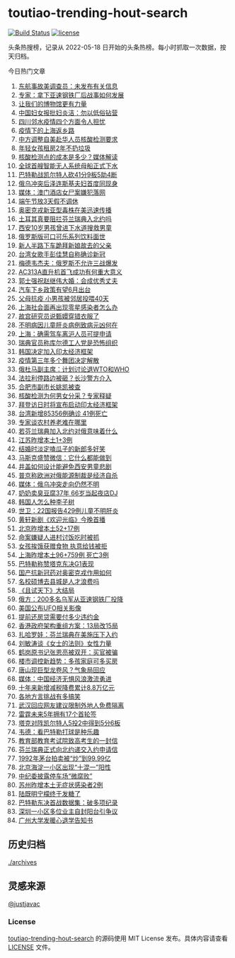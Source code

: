 <!--
 * @Author: WangLiShuai
 * @Date: 2022-05-17 14:08:06
 * @LastEditTime: 2022-05-18 14:51:18
 * @FilePath: \hot-search\toutiao-trending-hout-search\README.md
 * @Description:
-->

# toutiao-trending-hout-search

[![Build Status](https://github.com/justjavac/weibo-trending-hot-search/workflows/ci/badge.svg?branch=master)](https://github.com/wlswang/toutiao-trending-hout-search/actions) [![license](https://img.shields.io/github/license/wlswang/toutiao-trending-hout-search)](https://github.com/wlswang/toutiao-trending-hout-search/blob/master/LICENSE)

头条热搜榜，记录从 2022-05-18 日开始的头条热榜。每小时抓取一次数据，按天归档。

今日热门文章

<!-- BEGIN -->
  <!-- 最后更新时间 Wed May 18 2022 16:16:34 GMT+0800 (China Standard Time) -->
  1. [东航事故美调查员：未发布有关信息](https://www.toutiao.com/amos_land_page/?category_name=topic_innerflow&event_type=hot_board&log_pb=%7B%22category_name%22%3A%22topic_innerflow%22%2C%22cluster_type%22%3A%222%22%2C%22enter_from%22%3A%22click_category%22%2C%22entrance_hotspot%22%3A%22outside%22%2C%22event_type%22%3A%22hot_board%22%2C%22hot_board_cluster_id%22%3A%227098913563233763335%22%2C%22hot_board_impr_id%22%3A%2220220518143746010210043020110E810B%22%2C%22jump_page%22%3A%22hot_board_page%22%2C%22location%22%3A%22news_hot_card%22%2C%22page_location%22%3A%22hot_board_page%22%2C%22rank%22%3A%221%22%2C%22source%22%3A%22trending_tab%22%2C%22style_id%22%3A%2240132%22%2C%22title%22%3A%22%E4%B8%9C%E8%88%AA%E4%BA%8B%E6%95%85%E7%BE%8E%E8%B0%83%E6%9F%A5%E5%91%98%EF%BC%9A%E6%9C%AA%E5%8F%91%E5%B8%83%E6%9C%89%E5%85%B3%E4%BF%A1%E6%81%AF%22%7D&rank=1&style_id=40132&topic_id=7098913563233763335)
1. [专家：拿下亚速钢铁厂后战事如何发展](https://www.toutiao.com/amos_land_page/?category_name=topic_innerflow&event_type=hot_board&log_pb=%7B%22category_name%22%3A%22topic_innerflow%22%2C%22cluster_type%22%3A%220%22%2C%22enter_from%22%3A%22click_category%22%2C%22entrance_hotspot%22%3A%22outside%22%2C%22event_type%22%3A%22hot_board%22%2C%22hot_board_cluster_id%22%3A%227098938001744461839%22%2C%22hot_board_impr_id%22%3A%22202205181524180101381720731A17209E%22%2C%22jump_page%22%3A%22hot_board_page%22%2C%22location%22%3A%22news_hot_card%22%2C%22page_location%22%3A%22hot_board_page%22%2C%22rank%22%3A%2236%22%2C%22source%22%3A%22trending_tab%22%2C%22style_id%22%3A%2240132%22%2C%22title%22%3A%22%E4%B8%93%E5%AE%B6%EF%BC%9A%E6%8B%BF%E4%B8%8B%E4%BA%9A%E9%80%9F%E9%92%A2%E9%93%81%E5%8E%82%E5%90%8E%E6%88%98%E4%BA%8B%E5%A6%82%E4%BD%95%E5%8F%91%E5%B1%95%22%7D&rank=36&style_id=40132&topic_id=7098938001744461839)
1. [让我们的博物馆更有力量](https://www.toutiao.com/amos_land_page/?category_name=topic_innerflow&event_type=hot_board&log_pb=%7B%22category_name%22%3A%22topic_innerflow%22%2C%22cluster_type%22%3A%222%22%2C%22enter_from%22%3A%22click_category%22%2C%22entrance_hotspot%22%3A%22outside%22%2C%22event_type%22%3A%22hot_board%22%2C%22hot_board_cluster_id%22%3A%227098552782554136587%22%2C%22hot_board_impr_id%22%3A%22202205181539530101291340221D1A1EE5%22%2C%22jump_page%22%3A%22hot_board_page%22%2C%22location%22%3A%22news_hot_card%22%2C%22page_location%22%3A%22hot_board_page%22%2C%22rank%22%3A%223%22%2C%22source%22%3A%22trending_tab%22%2C%22style_id%22%3A%2240132%22%2C%22title%22%3A%22%E8%AE%A9%E6%88%91%E4%BB%AC%E7%9A%84%E5%8D%9A%E7%89%A9%E9%A6%86%E6%9B%B4%E6%9C%89%E5%8A%9B%E9%87%8F%22%7D&rank=3&style_id=40132&topic_id=7098552782554136587)
1. [中国妇女报批妇炎洁：勿以低俗钻营](https://www.toutiao.com/amos_land_page/?category_name=topic_innerflow&event_type=hot_board&log_pb=%7B%22category_name%22%3A%22topic_innerflow%22%2C%22cluster_type%22%3A%222%22%2C%22enter_from%22%3A%22click_category%22%2C%22entrance_hotspot%22%3A%22outside%22%2C%22event_type%22%3A%22hot_board%22%2C%22hot_board_cluster_id%22%3A%227098651882138107916%22%2C%22hot_board_impr_id%22%3A%2220220518143746010210043020110E810B%22%2C%22jump_page%22%3A%22hot_board_page%22%2C%22location%22%3A%22news_hot_card%22%2C%22page_location%22%3A%22hot_board_page%22%2C%22rank%22%3A%225%22%2C%22source%22%3A%22trending_tab%22%2C%22style_id%22%3A%2240132%22%2C%22title%22%3A%22%E4%B8%AD%E5%9B%BD%E5%A6%87%E5%A5%B3%E6%8A%A5%E6%89%B9%E5%A6%87%E7%82%8E%E6%B4%81%EF%BC%9A%E5%8B%BF%E4%BB%A5%E4%BD%8E%E4%BF%97%E9%92%BB%E8%90%A5%22%7D&rank=5&style_id=40132&topic_id=7098651882138107916)
1. [四川邻水疫情四个方面令人担忧](https://www.toutiao.com/amos_land_page/?category_name=topic_innerflow&event_type=hot_board&log_pb=%7B%22category_name%22%3A%22topic_innerflow%22%2C%22cluster_type%22%3A%221%22%2C%22enter_from%22%3A%22click_category%22%2C%22entrance_hotspot%22%3A%22outside%22%2C%22event_type%22%3A%22hot_board%22%2C%22hot_board_cluster_id%22%3A%227098263010786934815%22%2C%22hot_board_impr_id%22%3A%2220220518143746010210043020110E810B%22%2C%22jump_page%22%3A%22hot_board_page%22%2C%22location%22%3A%22news_hot_card%22%2C%22page_location%22%3A%22hot_board_page%22%2C%22rank%22%3A%2216%22%2C%22source%22%3A%22trending_tab%22%2C%22style_id%22%3A%2240132%22%2C%22title%22%3A%22%E5%9B%9B%E5%B7%9D%E9%82%BB%E6%B0%B4%E7%96%AB%E6%83%85%E5%9B%9B%E4%B8%AA%E6%96%B9%E9%9D%A2%E4%BB%A4%E4%BA%BA%E6%8B%85%E5%BF%A7%22%7D&rank=16&style_id=40132&topic_id=7098263010786934815)
1. [疫情下的上海返乡路](https://www.toutiao.com/amos_land_page/?category_name=topic_innerflow&event_type=hot_board&log_pb=%7B%22category_name%22%3A%22topic_innerflow%22%2C%22cluster_type%22%3A%229%22%2C%22enter_from%22%3A%22click_category%22%2C%22entrance_hotspot%22%3A%22outside%22%2C%22event_type%22%3A%22hot_board%22%2C%22hot_board_cluster_id%22%3A%227098546685550428191%22%2C%22hot_board_impr_id%22%3A%2220220518143746010210043020110E810B%22%2C%22jump_page%22%3A%22hot_board_page%22%2C%22location%22%3A%22news_hot_card%22%2C%22page_location%22%3A%22hot_board_page%22%2C%22rank%22%3A%227%22%2C%22source%22%3A%22trending_tab%22%2C%22style_id%22%3A%2240132%22%2C%22title%22%3A%22%E7%96%AB%E6%83%85%E4%B8%8B%E7%9A%84%E4%B8%8A%E6%B5%B7%E8%BF%94%E4%B9%A1%E8%B7%AF%22%7D&rank=7&style_id=40132&topic_id=7098546685550428191)
1. [中方调整自美赴华人员核酸检测要求](https://www.toutiao.com/amos_land_page/?category_name=topic_innerflow&event_type=hot_board&log_pb=%7B%22category_name%22%3A%22topic_innerflow%22%2C%22cluster_type%22%3A%225%22%2C%22enter_from%22%3A%22click_category%22%2C%22entrance_hotspot%22%3A%22outside%22%2C%22event_type%22%3A%22hot_board%22%2C%22hot_board_cluster_id%22%3A%227098970374934629920%22%2C%22hot_board_impr_id%22%3A%22202205181539530101291340221D1A1EE5%22%2C%22jump_page%22%3A%22hot_board_page%22%2C%22location%22%3A%22news_hot_card%22%2C%22page_location%22%3A%22hot_board_page%22%2C%22rank%22%3A%2212%22%2C%22source%22%3A%22trending_tab%22%2C%22style_id%22%3A%2240132%22%2C%22title%22%3A%22%E4%B8%AD%E6%96%B9%E8%B0%83%E6%95%B4%E8%87%AA%E7%BE%8E%E8%B5%B4%E5%8D%8E%E4%BA%BA%E5%91%98%E6%A0%B8%E9%85%B8%E6%A3%80%E6%B5%8B%E8%A6%81%E6%B1%82%22%7D&rank=12&style_id=40132&topic_id=7098970374934629920)
1. [年轻女孩租房2年不扔垃圾](https://www.toutiao.com/amos_land_page/?category_name=topic_innerflow&event_type=hot_board&log_pb=%7B%22category_name%22%3A%22topic_innerflow%22%2C%22cluster_type%22%3A%228%22%2C%22enter_from%22%3A%22click_category%22%2C%22entrance_hotspot%22%3A%22outside%22%2C%22event_type%22%3A%22hot_board%22%2C%22hot_board_cluster_id%22%3A%227098654772814675968%22%2C%22hot_board_impr_id%22%3A%2220220518143746010210043020110E810B%22%2C%22jump_page%22%3A%22hot_board_page%22%2C%22location%22%3A%22news_hot_card%22%2C%22page_location%22%3A%22hot_board_page%22%2C%22rank%22%3A%228%22%2C%22source%22%3A%22trending_tab%22%2C%22style_id%22%3A%2240132%22%2C%22title%22%3A%22%E5%B9%B4%E8%BD%BB%E5%A5%B3%E5%AD%A9%E7%A7%9F%E6%88%BF2%E5%B9%B4%E4%B8%8D%E6%89%94%E5%9E%83%E5%9C%BE%22%7D&rank=8&style_id=40132&topic_id=7098654772814675968)
1. [核酸检测点的成本是多少？媒体解读](https://www.toutiao.com/amos_land_page/?category_name=topic_innerflow&event_type=hot_board&log_pb=%7B%22category_name%22%3A%22topic_innerflow%22%2C%22cluster_type%22%3A%221%22%2C%22enter_from%22%3A%22click_category%22%2C%22entrance_hotspot%22%3A%22outside%22%2C%22event_type%22%3A%22hot_board%22%2C%22hot_board_cluster_id%22%3A%227098488984954732557%22%2C%22hot_board_impr_id%22%3A%2220220518143746010210043020110E810B%22%2C%22jump_page%22%3A%22hot_board_page%22%2C%22location%22%3A%22news_hot_card%22%2C%22page_location%22%3A%22hot_board_page%22%2C%22rank%22%3A%2211%22%2C%22source%22%3A%22trending_tab%22%2C%22style_id%22%3A%2240132%22%2C%22title%22%3A%22%E6%A0%B8%E9%85%B8%E6%A3%80%E6%B5%8B%E7%82%B9%E7%9A%84%E6%88%90%E6%9C%AC%E6%98%AF%E5%A4%9A%E5%B0%91%EF%BC%9F%E5%AA%92%E4%BD%93%E8%A7%A3%E8%AF%BB%22%7D&rank=11&style_id=40132&topic_id=7098488984954732557)
1. [全球首艘智能无人系统母船正式下水](https://www.toutiao.com/amos_land_page/?category_name=topic_innerflow&event_type=hot_board&log_pb=%7B%22category_name%22%3A%22topic_innerflow%22%2C%22cluster_type%22%3A%226%22%2C%22enter_from%22%3A%22click_category%22%2C%22entrance_hotspot%22%3A%22outside%22%2C%22event_type%22%3A%22hot_board%22%2C%22hot_board_cluster_id%22%3A%227098907241935274015%22%2C%22hot_board_impr_id%22%3A%22202205181539530101291340221D1A1EE5%22%2C%22jump_page%22%3A%22hot_board_page%22%2C%22location%22%3A%22news_hot_card%22%2C%22page_location%22%3A%22hot_board_page%22%2C%22rank%22%3A%2231%22%2C%22source%22%3A%22trending_tab%22%2C%22style_id%22%3A%2240132%22%2C%22title%22%3A%22%E5%85%A8%E7%90%83%E9%A6%96%E8%89%98%E6%99%BA%E8%83%BD%E6%97%A0%E4%BA%BA%E7%B3%BB%E7%BB%9F%E6%AF%8D%E8%88%B9%E6%AD%A3%E5%BC%8F%E4%B8%8B%E6%B0%B4%22%7D&rank=31&style_id=40132&topic_id=7098907241935274015)
1. [巴特勒战凯尔特人砍41分9板5助4断](https://www.toutiao.com/amos_land_page/?category_name=topic_innerflow&event_type=hot_board&log_pb=%7B%22category_name%22%3A%22topic_innerflow%22%2C%22cluster_type%22%3A%220%22%2C%22enter_from%22%3A%22click_category%22%2C%22entrance_hotspot%22%3A%22outside%22%2C%22event_type%22%3A%22hot_board%22%2C%22hot_board_cluster_id%22%3A%227098890505798287401%22%2C%22hot_board_impr_id%22%3A%2220220518143746010210043020110E810B%22%2C%22jump_page%22%3A%22hot_board_page%22%2C%22location%22%3A%22news_hot_card%22%2C%22page_location%22%3A%22hot_board_page%22%2C%22rank%22%3A%224%22%2C%22source%22%3A%22trending_tab%22%2C%22style_id%22%3A%2240132%22%2C%22title%22%3A%22%E5%B7%B4%E7%89%B9%E5%8B%92%E6%88%98%E5%87%AF%E5%B0%94%E7%89%B9%E4%BA%BA%E7%A0%8D41%E5%88%869%E6%9D%BF5%E5%8A%A94%E6%96%AD%22%7D&rank=4&style_id=40132&topic_id=7098890505798287401)
1. [俄乌冲突后泽连斯基夫妇首度同现身](https://www.toutiao.com/amos_land_page/?category_name=topic_innerflow&event_type=hot_board&log_pb=%7B%22category_name%22%3A%22topic_innerflow%22%2C%22cluster_type%22%3A%222%22%2C%22enter_from%22%3A%22click_category%22%2C%22entrance_hotspot%22%3A%22outside%22%2C%22event_type%22%3A%22hot_board%22%2C%22hot_board_cluster_id%22%3A%227098905998122811399%22%2C%22hot_board_impr_id%22%3A%2220220518143746010210043020110E810B%22%2C%22jump_page%22%3A%22hot_board_page%22%2C%22location%22%3A%22news_hot_card%22%2C%22page_location%22%3A%22hot_board_page%22%2C%22rank%22%3A%2214%22%2C%22source%22%3A%22trending_tab%22%2C%22style_id%22%3A%2240132%22%2C%22title%22%3A%22%E4%BF%84%E4%B9%8C%E5%86%B2%E7%AA%81%E5%90%8E%E6%B3%BD%E8%BF%9E%E6%96%AF%E5%9F%BA%E5%A4%AB%E5%A6%87%E9%A6%96%E5%BA%A6%E5%90%8C%E7%8E%B0%E8%BA%AB%22%7D&rank=14&style_id=40132&topic_id=7098905998122811399)
1. [媒体：澳门酒店女尸案嫌犯落网](https://www.toutiao.com/amos_land_page/?category_name=topic_innerflow&event_type=hot_board&log_pb=%7B%22category_name%22%3A%22topic_innerflow%22%2C%22cluster_type%22%3A%225%22%2C%22enter_from%22%3A%22click_category%22%2C%22entrance_hotspot%22%3A%22outside%22%2C%22event_type%22%3A%22hot_board%22%2C%22hot_board_cluster_id%22%3A%227098931712880545292%22%2C%22hot_board_impr_id%22%3A%2220220518143746010210043020110E810B%22%2C%22jump_page%22%3A%22hot_board_page%22%2C%22location%22%3A%22news_hot_card%22%2C%22page_location%22%3A%22hot_board_page%22%2C%22rank%22%3A%2213%22%2C%22source%22%3A%22trending_tab%22%2C%22style_id%22%3A%2240132%22%2C%22title%22%3A%22%E5%AA%92%E4%BD%93%EF%BC%9A%E6%BE%B3%E9%97%A8%E9%85%92%E5%BA%97%E5%A5%B3%E5%B0%B8%E6%A1%88%E5%AB%8C%E7%8A%AF%E8%90%BD%E7%BD%91%22%7D&rank=13&style_id=40132&topic_id=7098931712880545292)
1. [端午节放3天假不调休](https://www.toutiao.com/amos_land_page/?category_name=topic_innerflow&event_type=hot_board&log_pb=%7B%22category_name%22%3A%22topic_innerflow%22%2C%22cluster_type%22%3A%224%22%2C%22enter_from%22%3A%22click_category%22%2C%22entrance_hotspot%22%3A%22outside%22%2C%22event_type%22%3A%22hot_board%22%2C%22hot_board_cluster_id%22%3A%227098872841050783780%22%2C%22hot_board_impr_id%22%3A%22202205181455160102091481411411B320%22%2C%22jump_page%22%3A%22hot_board_page%22%2C%22location%22%3A%22news_hot_card%22%2C%22page_location%22%3A%22hot_board_page%22%2C%22rank%22%3A%2246%22%2C%22source%22%3A%22trending_tab%22%2C%22style_id%22%3A%2240132%22%2C%22title%22%3A%22%E7%AB%AF%E5%8D%88%E8%8A%82%E6%94%BE3%E5%A4%A9%E5%81%87%E4%B8%8D%E8%B0%83%E4%BC%91%22%7D&rank=46&style_id=40132&topic_id=7098872841050783780)
1. [奥密克戎新亚型毒株在美迅速传播](https://www.toutiao.com/amos_land_page/?category_name=topic_innerflow&event_type=hot_board&log_pb=%7B%22category_name%22%3A%22topic_innerflow%22%2C%22cluster_type%22%3A%226%22%2C%22enter_from%22%3A%22click_category%22%2C%22entrance_hotspot%22%3A%22outside%22%2C%22event_type%22%3A%22hot_board%22%2C%22hot_board_cluster_id%22%3A%227098940125400268839%22%2C%22hot_board_impr_id%22%3A%22202205181524180101381720731A17209E%22%2C%22jump_page%22%3A%22hot_board_page%22%2C%22location%22%3A%22news_hot_card%22%2C%22page_location%22%3A%22hot_board_page%22%2C%22rank%22%3A%2238%22%2C%22source%22%3A%22trending_tab%22%2C%22style_id%22%3A%2240132%22%2C%22title%22%3A%22%E5%A5%A5%E5%AF%86%E5%85%8B%E6%88%8E%E6%96%B0%E4%BA%9A%E5%9E%8B%E6%AF%92%E6%A0%AA%E5%9C%A8%E7%BE%8E%E8%BF%85%E9%80%9F%E4%BC%A0%E6%92%AD%22%7D&rank=38&style_id=40132&topic_id=7098940125400268839)
1. [土耳其真要阻拦芬兰瑞典入北约吗](https://www.toutiao.com/amos_land_page/?category_name=topic_innerflow&event_type=hot_board&log_pb=%7B%22category_name%22%3A%22topic_innerflow%22%2C%22cluster_type%22%3A%221%22%2C%22enter_from%22%3A%22click_category%22%2C%22entrance_hotspot%22%3A%22outside%22%2C%22event_type%22%3A%22hot_board%22%2C%22hot_board_cluster_id%22%3A%227098193145078218756%22%2C%22hot_board_impr_id%22%3A%2220220518143746010210043020110E810B%22%2C%22jump_page%22%3A%22hot_board_page%22%2C%22location%22%3A%22news_hot_card%22%2C%22page_location%22%3A%22hot_board_page%22%2C%22rank%22%3A%2217%22%2C%22source%22%3A%22trending_tab%22%2C%22style_id%22%3A%2240132%22%2C%22title%22%3A%22%E5%9C%9F%E8%80%B3%E5%85%B6%E7%9C%9F%E8%A6%81%E9%98%BB%E6%8B%A6%E8%8A%AC%E5%85%B0%E7%91%9E%E5%85%B8%E5%85%A5%E5%8C%97%E7%BA%A6%E5%90%97%22%7D&rank=17&style_id=40132&topic_id=7098193145078218756)
1. [西安10岁男孩曾进下水道搜救男童](https://www.toutiao.com/amos_land_page/?category_name=topic_innerflow&event_type=hot_board&log_pb=%7B%22category_name%22%3A%22topic_innerflow%22%2C%22cluster_type%22%3A%222%22%2C%22enter_from%22%3A%22click_category%22%2C%22entrance_hotspot%22%3A%22outside%22%2C%22event_type%22%3A%22hot_board%22%2C%22hot_board_cluster_id%22%3A%227097998374225313796%22%2C%22hot_board_impr_id%22%3A%2220220518143746010210043020110E810B%22%2C%22jump_page%22%3A%22hot_board_page%22%2C%22location%22%3A%22news_hot_card%22%2C%22page_location%22%3A%22hot_board_page%22%2C%22rank%22%3A%2212%22%2C%22source%22%3A%22trending_tab%22%2C%22style_id%22%3A%2240132%22%2C%22title%22%3A%22%E8%A5%BF%E5%AE%8910%E5%B2%81%E7%94%B7%E5%AD%A9%E6%9B%BE%E8%BF%9B%E4%B8%8B%E6%B0%B4%E9%81%93%E6%90%9C%E6%95%91%E7%94%B7%E7%AB%A5%22%7D&rank=12&style_id=40132&topic_id=7097998374225313796)
1. [俄罗斯版可口可乐系列饮料面世](https://www.toutiao.com/amos_land_page/?category_name=topic_innerflow&event_type=hot_board&log_pb=%7B%22category_name%22%3A%22topic_innerflow%22%2C%22cluster_type%22%3A%224%22%2C%22enter_from%22%3A%22click_category%22%2C%22entrance_hotspot%22%3A%22outside%22%2C%22event_type%22%3A%22hot_board%22%2C%22hot_board_cluster_id%22%3A%227098312844907249705%22%2C%22hot_board_impr_id%22%3A%2220220518161634010158118222032706DB%22%2C%22jump_page%22%3A%22hot_board_page%22%2C%22location%22%3A%22news_hot_card%22%2C%22page_location%22%3A%22hot_board_page%22%2C%22rank%22%3A%2218%22%2C%22source%22%3A%22trending_tab%22%2C%22style_id%22%3A%2240132%22%2C%22title%22%3A%22%E4%BF%84%E7%BD%97%E6%96%AF%E7%89%88%E5%8F%AF%E5%8F%A3%E5%8F%AF%E4%B9%90%E7%B3%BB%E5%88%97%E9%A5%AE%E6%96%99%E9%9D%A2%E4%B8%96%22%7D&rank=18&style_id=40132&topic_id=7098312844907249705)
1. [新人半路下车跪拜新娘故去的父亲](https://www.toutiao.com/amos_land_page/?category_name=topic_innerflow&event_type=hot_board&log_pb=%7B%22category_name%22%3A%22topic_innerflow%22%2C%22cluster_type%22%3A%220%22%2C%22enter_from%22%3A%22click_category%22%2C%22entrance_hotspot%22%3A%22outside%22%2C%22event_type%22%3A%22hot_board%22%2C%22hot_board_cluster_id%22%3A%227098559070642110494%22%2C%22hot_board_impr_id%22%3A%22202205181524180101381720731A17209E%22%2C%22jump_page%22%3A%22hot_board_page%22%2C%22location%22%3A%22news_hot_card%22%2C%22page_location%22%3A%22hot_board_page%22%2C%22rank%22%3A%2225%22%2C%22source%22%3A%22trending_tab%22%2C%22style_id%22%3A%2240132%22%2C%22title%22%3A%22%E6%96%B0%E4%BA%BA%E5%8D%8A%E8%B7%AF%E4%B8%8B%E8%BD%A6%E8%B7%AA%E6%8B%9C%E6%96%B0%E5%A8%98%E6%95%85%E5%8E%BB%E7%9A%84%E7%88%B6%E4%BA%B2%22%7D&rank=25&style_id=40132&topic_id=7098559070642110494)
1. [台湾女歌手彭佳慧自称确诊新冠](https://www.toutiao.com/amos_land_page/?category_name=topic_innerflow&event_type=hot_board&log_pb=%7B%22category_name%22%3A%22topic_innerflow%22%2C%22cluster_type%22%3A%226%22%2C%22enter_from%22%3A%22click_category%22%2C%22entrance_hotspot%22%3A%22outside%22%2C%22event_type%22%3A%22hot_board%22%2C%22hot_board_cluster_id%22%3A%227098685762123595811%22%2C%22hot_board_impr_id%22%3A%22202205181551550101310341950C183C92%22%2C%22jump_page%22%3A%22hot_board_page%22%2C%22location%22%3A%22news_hot_card%22%2C%22page_location%22%3A%22hot_board_page%22%2C%22rank%22%3A%2219%22%2C%22source%22%3A%22trending_tab%22%2C%22style_id%22%3A%2240132%22%2C%22title%22%3A%22%E5%8F%B0%E6%B9%BE%E5%A5%B3%E6%AD%8C%E6%89%8B%E5%BD%AD%E4%BD%B3%E6%85%A7%E8%87%AA%E7%A7%B0%E7%A1%AE%E8%AF%8A%E6%96%B0%E5%86%A0%22%7D&rank=19&style_id=40132&topic_id=7098685762123595811)
1. [梅德韦杰夫：俄罗斯不允许三战爆发](https://www.toutiao.com/amos_land_page/?category_name=topic_innerflow&event_type=hot_board&log_pb=%7B%22category_name%22%3A%22topic_innerflow%22%2C%22cluster_type%22%3A%226%22%2C%22enter_from%22%3A%22click_category%22%2C%22entrance_hotspot%22%3A%22outside%22%2C%22event_type%22%3A%22hot_board%22%2C%22hot_board_cluster_id%22%3A%227098847235026190371%22%2C%22hot_board_impr_id%22%3A%2220220518143746010210043020110E810B%22%2C%22jump_page%22%3A%22hot_board_page%22%2C%22location%22%3A%22news_hot_card%22%2C%22page_location%22%3A%22hot_board_page%22%2C%22rank%22%3A%2240%22%2C%22source%22%3A%22trending_tab%22%2C%22style_id%22%3A%2240132%22%2C%22title%22%3A%22%E6%A2%85%E5%BE%B7%E9%9F%A6%E6%9D%B0%E5%A4%AB%EF%BC%9A%E4%BF%84%E7%BD%97%E6%96%AF%E4%B8%8D%E5%85%81%E8%AE%B8%E4%B8%89%E6%88%98%E7%88%86%E5%8F%91%22%7D&rank=40&style_id=40132&topic_id=7098847235026190371)
1. [AC313A直升机首飞成功有何重大意义](https://www.toutiao.com/amos_land_page/?category_name=topic_innerflow&event_type=hot_board&log_pb=%7B%22category_name%22%3A%22topic_innerflow%22%2C%22cluster_type%22%3A%221%22%2C%22enter_from%22%3A%22click_category%22%2C%22entrance_hotspot%22%3A%22outside%22%2C%22event_type%22%3A%22hot_board%22%2C%22hot_board_cluster_id%22%3A%227098520428708102148%22%2C%22hot_board_impr_id%22%3A%2220220518143746010210043020110E810B%22%2C%22jump_page%22%3A%22hot_board_page%22%2C%22location%22%3A%22news_hot_card%22%2C%22page_location%22%3A%22hot_board_page%22%2C%22rank%22%3A%2226%22%2C%22source%22%3A%22trending_tab%22%2C%22style_id%22%3A%2240132%22%2C%22title%22%3A%22AC313A%E7%9B%B4%E5%8D%87%E6%9C%BA%E9%A6%96%E9%A3%9E%E6%88%90%E5%8A%9F%E6%9C%89%E4%BD%95%E9%87%8D%E5%A4%A7%E6%84%8F%E4%B9%89%22%7D&rank=26&style_id=40132&topic_id=7098520428708102148)
1. [郭士强祝赵继伟大婚：会成优秀丈夫](https://www.toutiao.com/amos_land_page/?category_name=topic_innerflow&event_type=hot_board&log_pb=%7B%22category_name%22%3A%22topic_innerflow%22%2C%22cluster_type%22%3A%226%22%2C%22enter_from%22%3A%22click_category%22%2C%22entrance_hotspot%22%3A%22outside%22%2C%22event_type%22%3A%22hot_board%22%2C%22hot_board_cluster_id%22%3A%227098947294904451076%22%2C%22hot_board_impr_id%22%3A%22202205181539530101291340221D1A1EE5%22%2C%22jump_page%22%3A%22hot_board_page%22%2C%22location%22%3A%22news_hot_card%22%2C%22page_location%22%3A%22hot_board_page%22%2C%22rank%22%3A%2248%22%2C%22source%22%3A%22trending_tab%22%2C%22style_id%22%3A%2240132%22%2C%22title%22%3A%22%E9%83%AD%E5%A3%AB%E5%BC%BA%E7%A5%9D%E8%B5%B5%E7%BB%A7%E4%BC%9F%E5%A4%A7%E5%A9%9A%EF%BC%9A%E4%BC%9A%E6%88%90%E4%BC%98%E7%A7%80%E4%B8%88%E5%A4%AB%22%7D&rank=48&style_id=40132&topic_id=7098947294904451076)
1. [汽车下乡政策有望6月出台](https://www.toutiao.com/amos_land_page/?category_name=topic_innerflow&event_type=hot_board&log_pb=%7B%22category_name%22%3A%22topic_innerflow%22%2C%22cluster_type%22%3A%220%22%2C%22enter_from%22%3A%22click_category%22%2C%22entrance_hotspot%22%3A%22outside%22%2C%22event_type%22%3A%22hot_board%22%2C%22hot_board_cluster_id%22%3A%227098705067053678623%22%2C%22hot_board_impr_id%22%3A%22202205181524180101381720731A17209E%22%2C%22jump_page%22%3A%22hot_board_page%22%2C%22location%22%3A%22news_hot_card%22%2C%22page_location%22%3A%22hot_board_page%22%2C%22rank%22%3A%2217%22%2C%22source%22%3A%22trending_tab%22%2C%22style_id%22%3A%2240132%22%2C%22title%22%3A%22%E6%B1%BD%E8%BD%A6%E4%B8%8B%E4%B9%A1%E6%94%BF%E7%AD%96%E6%9C%89%E6%9C%9B6%E6%9C%88%E5%87%BA%E5%8F%B0%22%7D&rank=17&style_id=40132&topic_id=7098705067053678623)
1. [父母抗疫 小男孩被邻居投喂40天](https://www.toutiao.com/amos_land_page/?category_name=topic_innerflow&event_type=hot_board&log_pb=%7B%22category_name%22%3A%22topic_innerflow%22%2C%22cluster_type%22%3A%220%22%2C%22enter_from%22%3A%22click_category%22%2C%22entrance_hotspot%22%3A%22outside%22%2C%22event_type%22%3A%22hot_board%22%2C%22hot_board_cluster_id%22%3A%227098622655414140963%22%2C%22hot_board_impr_id%22%3A%2220220518144031010212145205100F015B%22%2C%22jump_page%22%3A%22hot_board_page%22%2C%22location%22%3A%22news_hot_card%22%2C%22page_location%22%3A%22hot_board_page%22%2C%22rank%22%3A%2247%22%2C%22source%22%3A%22trending_tab%22%2C%22style_id%22%3A%2240132%22%2C%22title%22%3A%22%E7%88%B6%E6%AF%8D%E6%8A%97%E7%96%AB+%E5%B0%8F%E7%94%B7%E5%AD%A9%E8%A2%AB%E9%82%BB%E5%B1%85%E6%8A%95%E5%96%8240%E5%A4%A9%22%7D&rank=47&style_id=40132&topic_id=7098622655414140963)
1. [上海社会面再出现零星感染者怎么办](https://www.toutiao.com/amos_land_page/?category_name=topic_innerflow&event_type=hot_board&log_pb=%7B%22category_name%22%3A%22topic_innerflow%22%2C%22cluster_type%22%3A%220%22%2C%22enter_from%22%3A%22click_category%22%2C%22entrance_hotspot%22%3A%22outside%22%2C%22event_type%22%3A%22hot_board%22%2C%22hot_board_cluster_id%22%3A%227098885400684396583%22%2C%22hot_board_impr_id%22%3A%2220220518143746010210043020110E810B%22%2C%22jump_page%22%3A%22hot_board_page%22%2C%22location%22%3A%22news_hot_card%22%2C%22page_location%22%3A%22hot_board_page%22%2C%22rank%22%3A%229%22%2C%22source%22%3A%22trending_tab%22%2C%22style_id%22%3A%2240132%22%2C%22title%22%3A%22%E4%B8%8A%E6%B5%B7%E7%A4%BE%E4%BC%9A%E9%9D%A2%E5%86%8D%E5%87%BA%E7%8E%B0%E9%9B%B6%E6%98%9F%E6%84%9F%E6%9F%93%E8%80%85%E6%80%8E%E4%B9%88%E5%8A%9E%22%7D&rank=9&style_id=40132&topic_id=7098885400684396583)
1. [故宫研究员说甄嬛穿错衣服了](https://www.toutiao.com/amos_land_page/?category_name=topic_innerflow&event_type=hot_board&log_pb=%7B%22category_name%22%3A%22topic_innerflow%22%2C%22cluster_type%22%3A%221%22%2C%22enter_from%22%3A%22click_category%22%2C%22entrance_hotspot%22%3A%22outside%22%2C%22event_type%22%3A%22hot_board%22%2C%22hot_board_cluster_id%22%3A%227098319539548454943%22%2C%22hot_board_impr_id%22%3A%2220220518143746010210043020110E810B%22%2C%22jump_page%22%3A%22hot_board_page%22%2C%22location%22%3A%22news_hot_card%22%2C%22page_location%22%3A%22hot_board_page%22%2C%22rank%22%3A%2247%22%2C%22source%22%3A%22trending_tab%22%2C%22style_id%22%3A%2240132%22%2C%22title%22%3A%22%E6%95%85%E5%AE%AB%E7%A0%94%E7%A9%B6%E5%91%98%E8%AF%B4%E7%94%84%E5%AC%9B%E7%A9%BF%E9%94%99%E8%A1%A3%E6%9C%8D%E4%BA%86%22%7D&rank=47&style_id=40132&topic_id=7098319539548454943)
1. [不明病因儿童肝炎病例致病元凶何在](https://www.toutiao.com/amos_land_page/?category_name=topic_innerflow&event_type=hot_board&log_pb=%7B%22category_name%22%3A%22topic_innerflow%22%2C%22cluster_type%22%3A%226%22%2C%22enter_from%22%3A%22click_category%22%2C%22entrance_hotspot%22%3A%22outside%22%2C%22event_type%22%3A%22hot_board%22%2C%22hot_board_cluster_id%22%3A%227098575231811813409%22%2C%22hot_board_impr_id%22%3A%22202205181551550101310341950C183C92%22%2C%22jump_page%22%3A%22hot_board_page%22%2C%22location%22%3A%22news_hot_card%22%2C%22page_location%22%3A%22hot_board_page%22%2C%22rank%22%3A%2224%22%2C%22source%22%3A%22trending_tab%22%2C%22style_id%22%3A%2240132%22%2C%22title%22%3A%22%E4%B8%8D%E6%98%8E%E7%97%85%E5%9B%A0%E5%84%BF%E7%AB%A5%E8%82%9D%E7%82%8E%E7%97%85%E4%BE%8B%E8%87%B4%E7%97%85%E5%85%83%E5%87%B6%E4%BD%95%E5%9C%A8%22%7D&rank=24&style_id=40132&topic_id=7098575231811813409)
1. [上海：确需驾车离沪人员可提申请](https://www.toutiao.com/amos_land_page/?category_name=topic_innerflow&event_type=hot_board&log_pb=%7B%22category_name%22%3A%22topic_innerflow%22%2C%22cluster_type%22%3A%222%22%2C%22enter_from%22%3A%22click_category%22%2C%22entrance_hotspot%22%3A%22outside%22%2C%22event_type%22%3A%22hot_board%22%2C%22hot_board_cluster_id%22%3A%227098893253994364931%22%2C%22hot_board_impr_id%22%3A%2220220518143746010210043020110E810B%22%2C%22jump_page%22%3A%22hot_board_page%22%2C%22location%22%3A%22news_hot_card%22%2C%22page_location%22%3A%22hot_board_page%22%2C%22rank%22%3A%2230%22%2C%22source%22%3A%22trending_tab%22%2C%22style_id%22%3A%2240132%22%2C%22title%22%3A%22%E4%B8%8A%E6%B5%B7%EF%BC%9A%E7%A1%AE%E9%9C%80%E9%A9%BE%E8%BD%A6%E7%A6%BB%E6%B2%AA%E4%BA%BA%E5%91%98%E5%8F%AF%E6%8F%90%E7%94%B3%E8%AF%B7%22%7D&rank=30&style_id=40132&topic_id=7098893253994364931)
1. [瑞典官员称库尔德工人党是恐怖组织](https://www.toutiao.com/amos_land_page/?category_name=topic_innerflow&event_type=hot_board&log_pb=%7B%22category_name%22%3A%22topic_innerflow%22%2C%22cluster_type%22%3A%220%22%2C%22enter_from%22%3A%22click_category%22%2C%22entrance_hotspot%22%3A%22outside%22%2C%22event_type%22%3A%22hot_board%22%2C%22hot_board_cluster_id%22%3A%227098691912613396493%22%2C%22hot_board_impr_id%22%3A%2220220518143746010210043020110E810B%22%2C%22jump_page%22%3A%22hot_board_page%22%2C%22location%22%3A%22news_hot_card%22%2C%22page_location%22%3A%22hot_board_page%22%2C%22rank%22%3A%2223%22%2C%22source%22%3A%22trending_tab%22%2C%22style_id%22%3A%2240132%22%2C%22title%22%3A%22%E7%91%9E%E5%85%B8%E5%AE%98%E5%91%98%E7%A7%B0%E5%BA%93%E5%B0%94%E5%BE%B7%E5%B7%A5%E4%BA%BA%E5%85%9A%E6%98%AF%E6%81%90%E6%80%96%E7%BB%84%E7%BB%87%22%7D&rank=23&style_id=40132&topic_id=7098691912613396493)
1. [韩国决定加入印太经济框架](https://www.toutiao.com/amos_land_page/?category_name=topic_innerflow&event_type=hot_board&log_pb=%7B%22category_name%22%3A%22topic_innerflow%22%2C%22cluster_type%22%3A%226%22%2C%22enter_from%22%3A%22click_category%22%2C%22entrance_hotspot%22%3A%22outside%22%2C%22event_type%22%3A%22hot_board%22%2C%22hot_board_cluster_id%22%3A%227098899797762899976%22%2C%22hot_board_impr_id%22%3A%2220220518143746010210043020110E810B%22%2C%22jump_page%22%3A%22hot_board_page%22%2C%22location%22%3A%22news_hot_card%22%2C%22page_location%22%3A%22hot_board_page%22%2C%22rank%22%3A%2218%22%2C%22source%22%3A%22trending_tab%22%2C%22style_id%22%3A%2240132%22%2C%22title%22%3A%22%E9%9F%A9%E5%9B%BD%E5%86%B3%E5%AE%9A%E5%8A%A0%E5%85%A5%E5%8D%B0%E5%A4%AA%E7%BB%8F%E6%B5%8E%E6%A1%86%E6%9E%B6%22%7D&rank=18&style_id=40132&topic_id=7098899797762899976)
1. [疫情第三年多个舞团决定解散](https://www.toutiao.com/amos_land_page/?category_name=topic_innerflow&event_type=hot_board&log_pb=%7B%22category_name%22%3A%22topic_innerflow%22%2C%22cluster_type%22%3A%221%22%2C%22enter_from%22%3A%22click_category%22%2C%22entrance_hotspot%22%3A%22outside%22%2C%22event_type%22%3A%22hot_board%22%2C%22hot_board_cluster_id%22%3A%227098708995841458210%22%2C%22hot_board_impr_id%22%3A%2220220518143746010210043020110E810B%22%2C%22jump_page%22%3A%22hot_board_page%22%2C%22location%22%3A%22news_hot_card%22%2C%22page_location%22%3A%22hot_board_page%22%2C%22rank%22%3A%2231%22%2C%22source%22%3A%22trending_tab%22%2C%22style_id%22%3A%2240132%22%2C%22title%22%3A%22%E7%96%AB%E6%83%85%E7%AC%AC%E4%B8%89%E5%B9%B4%E5%A4%9A%E4%B8%AA%E8%88%9E%E5%9B%A2%E5%86%B3%E5%AE%9A%E8%A7%A3%E6%95%A3%22%7D&rank=31&style_id=40132&topic_id=7098708995841458210)
1. [俄杜马副主席：计划讨论退WTO和WHO](https://www.toutiao.com/amos_land_page/?category_name=topic_innerflow&event_type=hot_board&log_pb=%7B%22category_name%22%3A%22topic_innerflow%22%2C%22cluster_type%22%3A%228%22%2C%22enter_from%22%3A%22click_category%22%2C%22entrance_hotspot%22%3A%22outside%22%2C%22event_type%22%3A%22hot_board%22%2C%22hot_board_cluster_id%22%3A%227098881214815141899%22%2C%22hot_board_impr_id%22%3A%22202205181524180101381720731A17209E%22%2C%22jump_page%22%3A%22hot_board_page%22%2C%22location%22%3A%22news_hot_card%22%2C%22page_location%22%3A%22hot_board_page%22%2C%22rank%22%3A%2237%22%2C%22source%22%3A%22trending_tab%22%2C%22style_id%22%3A%2240132%22%2C%22title%22%3A%22%E4%BF%84%E6%9D%9C%E9%A9%AC%E5%89%AF%E4%B8%BB%E5%B8%AD%EF%BC%9A%E8%AE%A1%E5%88%92%E8%AE%A8%E8%AE%BA%E9%80%80WTO%E5%92%8CWHO%22%7D&rank=37&style_id=40132&topic_id=7098881214815141899)
1. [法拉利停路边被砸？长沙警方介入](https://www.toutiao.com/amos_land_page/?category_name=topic_innerflow&event_type=hot_board&log_pb=%7B%22category_name%22%3A%22topic_innerflow%22%2C%22cluster_type%22%3A%229%22%2C%22enter_from%22%3A%22click_category%22%2C%22entrance_hotspot%22%3A%22outside%22%2C%22event_type%22%3A%22hot_board%22%2C%22hot_board_cluster_id%22%3A%227098584837576982531%22%2C%22hot_board_impr_id%22%3A%22202205181551550101310341950C183C92%22%2C%22jump_page%22%3A%22hot_board_page%22%2C%22location%22%3A%22news_hot_card%22%2C%22page_location%22%3A%22hot_board_page%22%2C%22rank%22%3A%2246%22%2C%22source%22%3A%22trending_tab%22%2C%22style_id%22%3A%2240132%22%2C%22title%22%3A%22%E6%B3%95%E6%8B%89%E5%88%A9%E5%81%9C%E8%B7%AF%E8%BE%B9%E8%A2%AB%E7%A0%B8%EF%BC%9F%E9%95%BF%E6%B2%99%E8%AD%A6%E6%96%B9%E4%BB%8B%E5%85%A5%22%7D&rank=46&style_id=40132&topic_id=7098584837576982531)
1. [合肥市副市长姚凯被查](https://www.toutiao.com/amos_land_page/?category_name=topic_innerflow&event_type=hot_board&log_pb=%7B%22category_name%22%3A%22topic_innerflow%22%2C%22cluster_type%22%3A%220%22%2C%22enter_from%22%3A%22click_category%22%2C%22entrance_hotspot%22%3A%22outside%22%2C%22event_type%22%3A%22hot_board%22%2C%22hot_board_cluster_id%22%3A%227098926252572016673%22%2C%22hot_board_impr_id%22%3A%2220220518143746010210043020110E810B%22%2C%22jump_page%22%3A%22hot_board_page%22%2C%22location%22%3A%22news_hot_card%22%2C%22page_location%22%3A%22hot_board_page%22%2C%22rank%22%3A%2221%22%2C%22source%22%3A%22trending_tab%22%2C%22style_id%22%3A%2240132%22%2C%22title%22%3A%22%E5%90%88%E8%82%A5%E5%B8%82%E5%89%AF%E5%B8%82%E9%95%BF%E5%A7%9A%E5%87%AF%E8%A2%AB%E6%9F%A5%22%7D&rank=21&style_id=40132&topic_id=7098926252572016673)
1. [核酸检测为何男女分采？专家释疑](https://www.toutiao.com/amos_land_page/?category_name=topic_innerflow&event_type=hot_board&log_pb=%7B%22category_name%22%3A%22topic_innerflow%22%2C%22cluster_type%22%3A%221%22%2C%22enter_from%22%3A%22click_category%22%2C%22entrance_hotspot%22%3A%22outside%22%2C%22event_type%22%3A%22hot_board%22%2C%22hot_board_cluster_id%22%3A%227098283609752076301%22%2C%22hot_board_impr_id%22%3A%22202205181551550101310341950C183C92%22%2C%22jump_page%22%3A%22hot_board_page%22%2C%22location%22%3A%22news_hot_card%22%2C%22page_location%22%3A%22hot_board_page%22%2C%22rank%22%3A%2237%22%2C%22source%22%3A%22trending_tab%22%2C%22style_id%22%3A%2240132%22%2C%22title%22%3A%22%E6%A0%B8%E9%85%B8%E6%A3%80%E6%B5%8B%E4%B8%BA%E4%BD%95%E7%94%B7%E5%A5%B3%E5%88%86%E9%87%87%EF%BC%9F%E4%B8%93%E5%AE%B6%E9%87%8A%E7%96%91%22%7D&rank=37&style_id=40132&topic_id=7098283609752076301)
1. [拜登访日时将宣布启动印太经济框架](https://www.toutiao.com/amos_land_page/?category_name=topic_innerflow&event_type=hot_board&log_pb=%7B%22category_name%22%3A%22topic_innerflow%22%2C%22cluster_type%22%3A%226%22%2C%22enter_from%22%3A%22click_category%22%2C%22entrance_hotspot%22%3A%22outside%22%2C%22event_type%22%3A%22hot_board%22%2C%22hot_board_cluster_id%22%3A%227098774811928690723%22%2C%22hot_board_impr_id%22%3A%2220220518143746010210043020110E810B%22%2C%22jump_page%22%3A%22hot_board_page%22%2C%22location%22%3A%22news_hot_card%22%2C%22page_location%22%3A%22hot_board_page%22%2C%22rank%22%3A%2245%22%2C%22source%22%3A%22trending_tab%22%2C%22style_id%22%3A%2240132%22%2C%22title%22%3A%22%E6%8B%9C%E7%99%BB%E8%AE%BF%E6%97%A5%E6%97%B6%E5%B0%86%E5%AE%A3%E5%B8%83%E5%90%AF%E5%8A%A8%E5%8D%B0%E5%A4%AA%E7%BB%8F%E6%B5%8E%E6%A1%86%E6%9E%B6%22%7D&rank=45&style_id=40132&topic_id=7098774811928690723)
1. [台湾新增85356例确诊 41例死亡](https://www.toutiao.com/amos_land_page/?category_name=topic_innerflow&event_type=hot_board&log_pb=%7B%22category_name%22%3A%22topic_innerflow%22%2C%22cluster_type%22%3A%222%22%2C%22enter_from%22%3A%22click_category%22%2C%22entrance_hotspot%22%3A%22outside%22%2C%22event_type%22%3A%22hot_board%22%2C%22hot_board_cluster_id%22%3A%227098220877795311616%22%2C%22hot_board_impr_id%22%3A%2220220518143746010210043020110E810B%22%2C%22jump_page%22%3A%22hot_board_page%22%2C%22location%22%3A%22news_hot_card%22%2C%22page_location%22%3A%22hot_board_page%22%2C%22rank%22%3A%2225%22%2C%22source%22%3A%22trending_tab%22%2C%22style_id%22%3A%2240132%22%2C%22title%22%3A%22%E5%8F%B0%E6%B9%BE%E6%96%B0%E5%A2%9E85356%E4%BE%8B%E7%A1%AE%E8%AF%8A+41%E4%BE%8B%E6%AD%BB%E4%BA%A1%22%7D&rank=25&style_id=40132&topic_id=7098220877795311616)
1. [专家谈农村养老难在哪里](https://www.toutiao.com/amos_land_page/?category_name=topic_innerflow&event_type=hot_board&log_pb=%7B%22category_name%22%3A%22topic_innerflow%22%2C%22cluster_type%22%3A%221%22%2C%22enter_from%22%3A%22click_category%22%2C%22entrance_hotspot%22%3A%22outside%22%2C%22event_type%22%3A%22hot_board%22%2C%22hot_board_cluster_id%22%3A%227098642970684948515%22%2C%22hot_board_impr_id%22%3A%22202205181539530101291340221D1A1EE5%22%2C%22jump_page%22%3A%22hot_board_page%22%2C%22location%22%3A%22news_hot_card%22%2C%22page_location%22%3A%22hot_board_page%22%2C%22rank%22%3A%2247%22%2C%22source%22%3A%22trending_tab%22%2C%22style_id%22%3A%2240132%22%2C%22title%22%3A%22%E4%B8%93%E5%AE%B6%E8%B0%88%E5%86%9C%E6%9D%91%E5%85%BB%E8%80%81%E9%9A%BE%E5%9C%A8%E5%93%AA%E9%87%8C%22%7D&rank=47&style_id=40132&topic_id=7098642970684948515)
1. [若芬兰瑞典加入北约对俄意味着什么](https://www.toutiao.com/amos_land_page/?category_name=topic_innerflow&event_type=hot_board&log_pb=%7B%22category_name%22%3A%22topic_innerflow%22%2C%22cluster_type%22%3A%226%22%2C%22enter_from%22%3A%22click_category%22%2C%22entrance_hotspot%22%3A%22outside%22%2C%22event_type%22%3A%22hot_board%22%2C%22hot_board_cluster_id%22%3A%227098119330457452558%22%2C%22hot_board_impr_id%22%3A%2220220518143746010210043020110E810B%22%2C%22jump_page%22%3A%22hot_board_page%22%2C%22location%22%3A%22news_hot_card%22%2C%22page_location%22%3A%22hot_board_page%22%2C%22rank%22%3A%2235%22%2C%22source%22%3A%22trending_tab%22%2C%22style_id%22%3A%2240132%22%2C%22title%22%3A%22%E8%8B%A5%E8%8A%AC%E5%85%B0%E7%91%9E%E5%85%B8%E5%8A%A0%E5%85%A5%E5%8C%97%E7%BA%A6%E5%AF%B9%E4%BF%84%E6%84%8F%E5%91%B3%E7%9D%80%E4%BB%80%E4%B9%88%22%7D&rank=35&style_id=40132&topic_id=7098119330457452558)
1. [江苏昨增本土1+3例](https://www.toutiao.com/amos_land_page/?category_name=topic_innerflow&event_type=hot_board&log_pb=%7B%22category_name%22%3A%22topic_innerflow%22%2C%22cluster_type%22%3A%224%22%2C%22enter_from%22%3A%22click_category%22%2C%22entrance_hotspot%22%3A%22outside%22%2C%22event_type%22%3A%22hot_board%22%2C%22hot_board_cluster_id%22%3A%227098880754309922831%22%2C%22hot_board_impr_id%22%3A%2220220518161634010158118222032706DB%22%2C%22jump_page%22%3A%22hot_board_page%22%2C%22location%22%3A%22news_hot_card%22%2C%22page_location%22%3A%22hot_board_page%22%2C%22rank%22%3A%2241%22%2C%22source%22%3A%22trending_tab%22%2C%22style_id%22%3A%2240132%22%2C%22title%22%3A%22%E6%B1%9F%E8%8B%8F%E6%98%A8%E5%A2%9E%E6%9C%AC%E5%9C%9F1%2B3%E4%BE%8B%22%7D&rank=41&style_id=40132&topic_id=7098880754309922831)
1. [结婚时淡定嗑瓜子的新郎多好笑](https://www.toutiao.com/amos_land_page/?category_name=topic_innerflow&event_type=hot_board&log_pb=%7B%22category_name%22%3A%22topic_innerflow%22%2C%22cluster_type%22%3A%229%22%2C%22enter_from%22%3A%22click_category%22%2C%22entrance_hotspot%22%3A%22outside%22%2C%22event_type%22%3A%22hot_board%22%2C%22hot_board_cluster_id%22%3A%227098665385913745445%22%2C%22hot_board_impr_id%22%3A%2220220518143746010210043020110E810B%22%2C%22jump_page%22%3A%22hot_board_page%22%2C%22location%22%3A%22news_hot_card%22%2C%22page_location%22%3A%22hot_board_page%22%2C%22rank%22%3A%2248%22%2C%22source%22%3A%22trending_tab%22%2C%22style_id%22%3A%2240132%22%2C%22title%22%3A%22%E7%BB%93%E5%A9%9A%E6%97%B6%E6%B7%A1%E5%AE%9A%E5%97%91%E7%93%9C%E5%AD%90%E7%9A%84%E6%96%B0%E9%83%8E%E5%A4%9A%E5%A5%BD%E7%AC%91%22%7D&rank=48&style_id=40132&topic_id=7098665385913745445)
1. [马斯克盛赞微信：它什么都能做到](https://www.toutiao.com/amos_land_page/?category_name=topic_innerflow&event_type=hot_board&log_pb=%7B%22category_name%22%3A%22topic_innerflow%22%2C%22cluster_type%22%3A%222%22%2C%22enter_from%22%3A%22click_category%22%2C%22entrance_hotspot%22%3A%22outside%22%2C%22event_type%22%3A%22hot_board%22%2C%22hot_board_cluster_id%22%3A%227098873409546747919%22%2C%22hot_board_impr_id%22%3A%22202205181524180101381720731A17209E%22%2C%22jump_page%22%3A%22hot_board_page%22%2C%22location%22%3A%22news_hot_card%22%2C%22page_location%22%3A%22hot_board_page%22%2C%22rank%22%3A%2241%22%2C%22source%22%3A%22trending_tab%22%2C%22style_id%22%3A%2240132%22%2C%22title%22%3A%22%E9%A9%AC%E6%96%AF%E5%85%8B%E7%9B%9B%E8%B5%9E%E5%BE%AE%E4%BF%A1%EF%BC%9A%E5%AE%83%E4%BB%80%E4%B9%88%E9%83%BD%E8%83%BD%E5%81%9A%E5%88%B0%22%7D&rank=41&style_id=40132&topic_id=7098873409546747919)
1. [井盖如何设计能避免西安男童悲剧](https://www.toutiao.com/amos_land_page/?category_name=topic_innerflow&event_type=hot_board&log_pb=%7B%22category_name%22%3A%22topic_innerflow%22%2C%22cluster_type%22%3A%221%22%2C%22enter_from%22%3A%22click_category%22%2C%22entrance_hotspot%22%3A%22outside%22%2C%22event_type%22%3A%22hot_board%22%2C%22hot_board_cluster_id%22%3A%227097950784758743073%22%2C%22hot_board_impr_id%22%3A%22202205181551550101310341950C183C92%22%2C%22jump_page%22%3A%22hot_board_page%22%2C%22location%22%3A%22news_hot_card%22%2C%22page_location%22%3A%22hot_board_page%22%2C%22rank%22%3A%2242%22%2C%22source%22%3A%22trending_tab%22%2C%22style_id%22%3A%2240132%22%2C%22title%22%3A%22%E4%BA%95%E7%9B%96%E5%A6%82%E4%BD%95%E8%AE%BE%E8%AE%A1%E8%83%BD%E9%81%BF%E5%85%8D%E8%A5%BF%E5%AE%89%E7%94%B7%E7%AB%A5%E6%82%B2%E5%89%A7%22%7D&rank=42&style_id=40132&topic_id=7097950784758743073)
1. [普京称欧洲对俄能源制裁是经济自杀](https://www.toutiao.com/amos_land_page/?category_name=topic_innerflow&event_type=hot_board&log_pb=%7B%22category_name%22%3A%22topic_innerflow%22%2C%22cluster_type%22%3A%229%22%2C%22enter_from%22%3A%22click_category%22%2C%22entrance_hotspot%22%3A%22outside%22%2C%22event_type%22%3A%22hot_board%22%2C%22hot_board_cluster_id%22%3A%227098908221271703587%22%2C%22hot_board_impr_id%22%3A%2220220518143746010210043020110E810B%22%2C%22jump_page%22%3A%22hot_board_page%22%2C%22location%22%3A%22news_hot_card%22%2C%22page_location%22%3A%22hot_board_page%22%2C%22rank%22%3A%2233%22%2C%22source%22%3A%22trending_tab%22%2C%22style_id%22%3A%2240132%22%2C%22title%22%3A%22%E6%99%AE%E4%BA%AC%E7%A7%B0%E6%AC%A7%E6%B4%B2%E5%AF%B9%E4%BF%84%E8%83%BD%E6%BA%90%E5%88%B6%E8%A3%81%E6%98%AF%E7%BB%8F%E6%B5%8E%E8%87%AA%E6%9D%80%22%7D&rank=33&style_id=40132&topic_id=7098908221271703587)
1. [媒体：俄乌冲突走向仍然不明](https://www.toutiao.com/amos_land_page/?category_name=topic_innerflow&event_type=hot_board&log_pb=%7B%22category_name%22%3A%22topic_innerflow%22%2C%22cluster_type%22%3A%226%22%2C%22enter_from%22%3A%22click_category%22%2C%22entrance_hotspot%22%3A%22outside%22%2C%22event_type%22%3A%22hot_board%22%2C%22hot_board_cluster_id%22%3A%227098509452348751905%22%2C%22hot_board_impr_id%22%3A%2220220518143746010210043020110E810B%22%2C%22jump_page%22%3A%22hot_board_page%22%2C%22location%22%3A%22news_hot_card%22%2C%22page_location%22%3A%22hot_board_page%22%2C%22rank%22%3A%2228%22%2C%22source%22%3A%22trending_tab%22%2C%22style_id%22%3A%2240132%22%2C%22title%22%3A%22%E5%AA%92%E4%BD%93%EF%BC%9A%E4%BF%84%E4%B9%8C%E5%86%B2%E7%AA%81%E8%B5%B0%E5%90%91%E4%BB%8D%E7%84%B6%E4%B8%8D%E6%98%8E%22%7D&rank=28&style_id=40132&topic_id=7098509452348751905)
1. [奶奶卖臭豆腐37年 66岁当起夜店DJ](https://www.toutiao.com/amos_land_page/?category_name=topic_innerflow&event_type=hot_board&log_pb=%7B%22category_name%22%3A%22topic_innerflow%22%2C%22cluster_type%22%3A%221%22%2C%22enter_from%22%3A%22click_category%22%2C%22entrance_hotspot%22%3A%22outside%22%2C%22event_type%22%3A%22hot_board%22%2C%22hot_board_cluster_id%22%3A%227098893148029943815%22%2C%22hot_board_impr_id%22%3A%2220220518161634010158118222032706DB%22%2C%22jump_page%22%3A%22hot_board_page%22%2C%22location%22%3A%22news_hot_card%22%2C%22page_location%22%3A%22hot_board_page%22%2C%22rank%22%3A%2247%22%2C%22source%22%3A%22trending_tab%22%2C%22style_id%22%3A%2240132%22%2C%22title%22%3A%22%E5%A5%B6%E5%A5%B6%E5%8D%96%E8%87%AD%E8%B1%86%E8%85%9037%E5%B9%B4+66%E5%B2%81%E5%BD%93%E8%B5%B7%E5%A4%9C%E5%BA%97DJ%22%7D&rank=47&style_id=40132&topic_id=7098893148029943815)
1. [韩国人怎么种李子树](https://www.toutiao.com/amos_land_page/?category_name=topic_innerflow&event_type=hot_board&log_pb=%7B%22category_name%22%3A%22topic_innerflow%22%2C%22cluster_type%22%3A%222%22%2C%22enter_from%22%3A%22click_category%22%2C%22entrance_hotspot%22%3A%22outside%22%2C%22event_type%22%3A%22hot_board%22%2C%22hot_board_cluster_id%22%3A%227098267456745472012%22%2C%22hot_board_impr_id%22%3A%2220220518161634010158118222032706DB%22%2C%22jump_page%22%3A%22hot_board_page%22%2C%22location%22%3A%22news_hot_card%22%2C%22page_location%22%3A%22hot_board_page%22%2C%22rank%22%3A%2248%22%2C%22source%22%3A%22trending_tab%22%2C%22style_id%22%3A%2240132%22%2C%22title%22%3A%22%E9%9F%A9%E5%9B%BD%E4%BA%BA%E6%80%8E%E4%B9%88%E7%A7%8D%E6%9D%8E%E5%AD%90%E6%A0%91%22%7D&rank=48&style_id=40132&topic_id=7098267456745472012)
1. [世卫：22国报告429例儿童不明肝炎](https://www.toutiao.com/amos_land_page/?category_name=topic_innerflow&event_type=hot_board&log_pb=%7B%22category_name%22%3A%22topic_innerflow%22%2C%22cluster_type%22%3A%225%22%2C%22enter_from%22%3A%22click_category%22%2C%22entrance_hotspot%22%3A%22outside%22%2C%22event_type%22%3A%22hot_board%22%2C%22hot_board_cluster_id%22%3A%227098967907631107598%22%2C%22hot_board_impr_id%22%3A%22202205181524180101381720731A17209E%22%2C%22jump_page%22%3A%22hot_board_page%22%2C%22location%22%3A%22news_hot_card%22%2C%22page_location%22%3A%22hot_board_page%22%2C%22rank%22%3A%229%22%2C%22source%22%3A%22trending_tab%22%2C%22style_id%22%3A%2240132%22%2C%22title%22%3A%22%E4%B8%96%E5%8D%AB%EF%BC%9A22%E5%9B%BD%E6%8A%A5%E5%91%8A429%E4%BE%8B%E5%84%BF%E7%AB%A5%E4%B8%8D%E6%98%8E%E8%82%9D%E7%82%8E%22%7D&rank=9&style_id=40132&topic_id=7098967907631107598)
1. [黄轩新剧《欢迎光临》今晚首播](https://www.toutiao.com/amos_land_page/?category_name=topic_innerflow&event_type=hot_board&log_pb=%7B%22category_name%22%3A%22topic_innerflow%22%2C%22cluster_type%22%3A%220%22%2C%22enter_from%22%3A%22click_category%22%2C%22entrance_hotspot%22%3A%22outside%22%2C%22event_type%22%3A%22hot_board%22%2C%22hot_board_cluster_id%22%3A%227098740748765364264%22%2C%22hot_board_impr_id%22%3A%2220220518161634010158118222032706DB%22%2C%22jump_page%22%3A%22hot_board_page%22%2C%22location%22%3A%22news_hot_card%22%2C%22page_location%22%3A%22hot_board_page%22%2C%22rank%22%3A%2250%22%2C%22source%22%3A%22trending_tab%22%2C%22style_id%22%3A%2240132%22%2C%22title%22%3A%22%E9%BB%84%E8%BD%A9%E6%96%B0%E5%89%A7%E3%80%8A%E6%AC%A2%E8%BF%8E%E5%85%89%E4%B8%B4%E3%80%8B%E4%BB%8A%E6%99%9A%E9%A6%96%E6%92%AD%22%7D&rank=50&style_id=40132&topic_id=7098740748765364264)
1. [北京昨增本土52+17例](https://www.toutiao.com/amos_land_page/?category_name=topic_innerflow&event_type=hot_board&log_pb=%7B%22category_name%22%3A%22topic_innerflow%22%2C%22cluster_type%22%3A%222%22%2C%22enter_from%22%3A%22click_category%22%2C%22entrance_hotspot%22%3A%22outside%22%2C%22event_type%22%3A%22hot_board%22%2C%22hot_board_cluster_id%22%3A%227097131572553387557%22%2C%22hot_board_impr_id%22%3A%2220220518143746010210043020110E810B%22%2C%22jump_page%22%3A%22hot_board_page%22%2C%22location%22%3A%22news_hot_card%22%2C%22page_location%22%3A%22hot_board_page%22%2C%22rank%22%3A%2220%22%2C%22source%22%3A%22trending_tab%22%2C%22style_id%22%3A%2240132%22%2C%22title%22%3A%22%E5%8C%97%E4%BA%AC%E6%98%A8%E5%A2%9E%E6%9C%AC%E5%9C%9F52%2B17%E4%BE%8B%22%7D&rank=20&style_id=40132&topic_id=7097131572553387557)
1. [命案嫌疑人进村讨饭吃时被抓](https://www.toutiao.com/amos_land_page/?category_name=topic_innerflow&event_type=hot_board&log_pb=%7B%22category_name%22%3A%22topic_innerflow%22%2C%22cluster_type%22%3A%220%22%2C%22enter_from%22%3A%22click_category%22%2C%22entrance_hotspot%22%3A%22outside%22%2C%22event_type%22%3A%22hot_board%22%2C%22hot_board_cluster_id%22%3A%227098700676942790660%22%2C%22hot_board_impr_id%22%3A%2220220518143746010210043020110E810B%22%2C%22jump_page%22%3A%22hot_board_page%22%2C%22location%22%3A%22news_hot_card%22%2C%22page_location%22%3A%22hot_board_page%22%2C%22rank%22%3A%2210%22%2C%22source%22%3A%22trending_tab%22%2C%22style_id%22%3A%2240132%22%2C%22title%22%3A%22%E5%91%BD%E6%A1%88%E5%AB%8C%E7%96%91%E4%BA%BA%E8%BF%9B%E6%9D%91%E8%AE%A8%E9%A5%AD%E5%90%83%E6%97%B6%E8%A2%AB%E6%8A%93%22%7D&rank=10&style_id=40132&topic_id=7098700676942790660)
1. [女孩挨饿获赠食物 执意给钱被拒](https://www.toutiao.com/amos_land_page/?category_name=topic_innerflow&event_type=hot_board&log_pb=%7B%22category_name%22%3A%22topic_innerflow%22%2C%22cluster_type%22%3A%220%22%2C%22enter_from%22%3A%22click_category%22%2C%22entrance_hotspot%22%3A%22outside%22%2C%22event_type%22%3A%22hot_board%22%2C%22hot_board_cluster_id%22%3A%227098892788439220261%22%2C%22hot_board_impr_id%22%3A%2220220518143746010210043020110E810B%22%2C%22jump_page%22%3A%22hot_board_page%22%2C%22location%22%3A%22news_hot_card%22%2C%22page_location%22%3A%22hot_board_page%22%2C%22rank%22%3A%2224%22%2C%22source%22%3A%22trending_tab%22%2C%22style_id%22%3A%2240132%22%2C%22title%22%3A%22%E5%A5%B3%E5%AD%A9%E6%8C%A8%E9%A5%BF%E8%8E%B7%E8%B5%A0%E9%A3%9F%E7%89%A9+%E6%89%A7%E6%84%8F%E7%BB%99%E9%92%B1%E8%A2%AB%E6%8B%92%22%7D&rank=24&style_id=40132&topic_id=7098892788439220261)
1. [上海昨增本土96+759例 死亡3例](https://www.toutiao.com/amos_land_page/?category_name=topic_innerflow&event_type=hot_board&log_pb=%7B%22category_name%22%3A%22topic_innerflow%22%2C%22cluster_type%22%3A%222%22%2C%22enter_from%22%3A%22click_category%22%2C%22entrance_hotspot%22%3A%22outside%22%2C%22event_type%22%3A%22hot_board%22%2C%22hot_board_cluster_id%22%3A%227097128663702900237%22%2C%22hot_board_impr_id%22%3A%2220220518143746010210043020110E810B%22%2C%22jump_page%22%3A%22hot_board_page%22%2C%22location%22%3A%22news_hot_card%22%2C%22page_location%22%3A%22hot_board_page%22%2C%22rank%22%3A%2215%22%2C%22source%22%3A%22trending_tab%22%2C%22style_id%22%3A%2240132%22%2C%22title%22%3A%22%E4%B8%8A%E6%B5%B7%E6%98%A8%E5%A2%9E%E6%9C%AC%E5%9C%9F96%2B759%E4%BE%8B+%E6%AD%BB%E4%BA%A13%E4%BE%8B%22%7D&rank=15&style_id=40132&topic_id=7097128663702900237)
1. [巴特勒称赞塔克东决G1表现](https://www.toutiao.com/amos_land_page/?category_name=topic_innerflow&event_type=hot_board&log_pb=%7B%22category_name%22%3A%22topic_innerflow%22%2C%22cluster_type%22%3A%226%22%2C%22enter_from%22%3A%22click_category%22%2C%22entrance_hotspot%22%3A%22outside%22%2C%22event_type%22%3A%22hot_board%22%2C%22hot_board_cluster_id%22%3A%227098692622188806157%22%2C%22hot_board_impr_id%22%3A%22202205181524180101381720731A17209E%22%2C%22jump_page%22%3A%22hot_board_page%22%2C%22location%22%3A%22news_hot_card%22%2C%22page_location%22%3A%22hot_board_page%22%2C%22rank%22%3A%2230%22%2C%22source%22%3A%22trending_tab%22%2C%22style_id%22%3A%2240132%22%2C%22title%22%3A%22%E5%B7%B4%E7%89%B9%E5%8B%92%E7%A7%B0%E8%B5%9E%E5%A1%94%E5%85%8B%E4%B8%9C%E5%86%B3G1%E8%A1%A8%E7%8E%B0%22%7D&rank=30&style_id=40132&topic_id=7098692622188806157)
1. [国产抗新冠药对奥密克戎作用如何](https://www.toutiao.com/amos_land_page/?category_name=topic_innerflow&event_type=hot_board&log_pb=%7B%22category_name%22%3A%22topic_innerflow%22%2C%22cluster_type%22%3A%228%22%2C%22enter_from%22%3A%22click_category%22%2C%22entrance_hotspot%22%3A%22outside%22%2C%22event_type%22%3A%22hot_board%22%2C%22hot_board_cluster_id%22%3A%227098923961089523744%22%2C%22hot_board_impr_id%22%3A%2220220518143746010210043020110E810B%22%2C%22jump_page%22%3A%22hot_board_page%22%2C%22location%22%3A%22news_hot_card%22%2C%22page_location%22%3A%22hot_board_page%22%2C%22rank%22%3A%2237%22%2C%22source%22%3A%22trending_tab%22%2C%22style_id%22%3A%2240132%22%2C%22title%22%3A%22%E5%9B%BD%E4%BA%A7%E6%8A%97%E6%96%B0%E5%86%A0%E8%8D%AF%E5%AF%B9%E5%A5%A5%E5%AF%86%E5%85%8B%E6%88%8E%E4%BD%9C%E7%94%A8%E5%A6%82%E4%BD%95%22%7D&rank=37&style_id=40132&topic_id=7098923961089523744)
1. [名校硕博去县城是人才浪费吗](https://www.toutiao.com/amos_land_page/?category_name=topic_innerflow&event_type=hot_board&log_pb=%7B%22category_name%22%3A%22topic_innerflow%22%2C%22cluster_type%22%3A%221%22%2C%22enter_from%22%3A%22click_category%22%2C%22entrance_hotspot%22%3A%22outside%22%2C%22event_type%22%3A%22hot_board%22%2C%22hot_board_cluster_id%22%3A%227097938276316610560%22%2C%22hot_board_impr_id%22%3A%22202205181551550101310341950C183C92%22%2C%22jump_page%22%3A%22hot_board_page%22%2C%22location%22%3A%22news_hot_card%22%2C%22page_location%22%3A%22hot_board_page%22%2C%22rank%22%3A%2247%22%2C%22source%22%3A%22trending_tab%22%2C%22style_id%22%3A%2240132%22%2C%22title%22%3A%22%E5%90%8D%E6%A0%A1%E7%A1%95%E5%8D%9A%E5%8E%BB%E5%8E%BF%E5%9F%8E%E6%98%AF%E4%BA%BA%E6%89%8D%E6%B5%AA%E8%B4%B9%E5%90%97%22%7D&rank=47&style_id=40132&topic_id=7097938276316610560)
1. [《且试天下》大结局](https://www.toutiao.com/amos_land_page/?category_name=topic_innerflow&event_type=hot_board&log_pb=%7B%22category_name%22%3A%22topic_innerflow%22%2C%22cluster_type%22%3A%228%22%2C%22enter_from%22%3A%22click_category%22%2C%22entrance_hotspot%22%3A%22outside%22%2C%22event_type%22%3A%22hot_board%22%2C%22hot_board_cluster_id%22%3A%227098677328162586663%22%2C%22hot_board_impr_id%22%3A%22202205181551550101310341950C183C92%22%2C%22jump_page%22%3A%22hot_board_page%22%2C%22location%22%3A%22news_hot_card%22%2C%22page_location%22%3A%22hot_board_page%22%2C%22rank%22%3A%2250%22%2C%22source%22%3A%22trending_tab%22%2C%22style_id%22%3A%2240132%22%2C%22title%22%3A%22%E3%80%8A%E4%B8%94%E8%AF%95%E5%A4%A9%E4%B8%8B%E3%80%8B%E5%A4%A7%E7%BB%93%E5%B1%80%22%7D&rank=50&style_id=40132&topic_id=7098677328162586663)
1. [俄方：200多名乌军从亚速钢铁厂投降](https://www.toutiao.com/amos_land_page/?category_name=topic_innerflow&event_type=hot_board&log_pb=%7B%22category_name%22%3A%22topic_innerflow%22%2C%22cluster_type%22%3A%226%22%2C%22enter_from%22%3A%22click_category%22%2C%22entrance_hotspot%22%3A%22outside%22%2C%22event_type%22%3A%22hot_board%22%2C%22hot_board_cluster_id%22%3A%227098623108021485601%22%2C%22hot_board_impr_id%22%3A%2220220518143746010210043020110E810B%22%2C%22jump_page%22%3A%22hot_board_page%22%2C%22location%22%3A%22news_hot_card%22%2C%22page_location%22%3A%22hot_board_page%22%2C%22rank%22%3A%222%22%2C%22source%22%3A%22trending_tab%22%2C%22style_id%22%3A%2240132%22%2C%22title%22%3A%22%E4%BF%84%E6%96%B9%EF%BC%9A200%E5%A4%9A%E5%90%8D%E4%B9%8C%E5%86%9B%E4%BB%8E%E4%BA%9A%E9%80%9F%E9%92%A2%E9%93%81%E5%8E%82%E6%8A%95%E9%99%8D%22%7D&rank=2&style_id=40132&topic_id=7098623108021485601)
1. [美国公布UFO相关影像](https://www.toutiao.com/amos_land_page/?category_name=topic_innerflow&event_type=hot_board&log_pb=%7B%22category_name%22%3A%22topic_innerflow%22%2C%22cluster_type%22%3A%222%22%2C%22enter_from%22%3A%22click_category%22%2C%22entrance_hotspot%22%3A%22outside%22%2C%22event_type%22%3A%22hot_board%22%2C%22hot_board_cluster_id%22%3A%227098313572630921223%22%2C%22hot_board_impr_id%22%3A%2220220518143746010210043020110E810B%22%2C%22jump_page%22%3A%22hot_board_page%22%2C%22location%22%3A%22news_hot_card%22%2C%22page_location%22%3A%22hot_board_page%22%2C%22rank%22%3A%226%22%2C%22source%22%3A%22trending_tab%22%2C%22style_id%22%3A%2240132%22%2C%22title%22%3A%22%E7%BE%8E%E5%9B%BD%E5%85%AC%E5%B8%83UFO%E7%9B%B8%E5%85%B3%E5%BD%B1%E5%83%8F%22%7D&rank=6&style_id=40132&topic_id=7098313572630921223)
1. [提前还房贷需要付多少违约金](https://www.toutiao.com/amos_land_page/?category_name=topic_innerflow&event_type=hot_board&log_pb=%7B%22category_name%22%3A%22topic_innerflow%22%2C%22cluster_type%22%3A%221%22%2C%22enter_from%22%3A%22click_category%22%2C%22entrance_hotspot%22%3A%22outside%22%2C%22event_type%22%3A%22hot_board%22%2C%22hot_board_cluster_id%22%3A%227098626624421101575%22%2C%22hot_board_impr_id%22%3A%2220220518143746010210043020110E810B%22%2C%22jump_page%22%3A%22hot_board_page%22%2C%22location%22%3A%22news_hot_card%22%2C%22page_location%22%3A%22hot_board_page%22%2C%22rank%22%3A%2222%22%2C%22source%22%3A%22trending_tab%22%2C%22style_id%22%3A%2240132%22%2C%22title%22%3A%22%E6%8F%90%E5%89%8D%E8%BF%98%E6%88%BF%E8%B4%B7%E9%9C%80%E8%A6%81%E4%BB%98%E5%A4%9A%E5%B0%91%E8%BF%9D%E7%BA%A6%E9%87%91%22%7D&rank=22&style_id=40132&topic_id=7098626624421101575)
1. [香港政府架构重组方案：13局改15局](https://www.toutiao.com/amos_land_page/?category_name=topic_innerflow&event_type=hot_board&log_pb=%7B%22category_name%22%3A%22topic_innerflow%22%2C%22cluster_type%22%3A%228%22%2C%22enter_from%22%3A%22click_category%22%2C%22entrance_hotspot%22%3A%22outside%22%2C%22event_type%22%3A%22hot_board%22%2C%22hot_board_cluster_id%22%3A%227098575285309669415%22%2C%22hot_board_impr_id%22%3A%2220220518143746010210043020110E810B%22%2C%22jump_page%22%3A%22hot_board_page%22%2C%22location%22%3A%22news_hot_card%22%2C%22page_location%22%3A%22hot_board_page%22%2C%22rank%22%3A%2219%22%2C%22source%22%3A%22trending_tab%22%2C%22style_id%22%3A%2240132%22%2C%22title%22%3A%22%E9%A6%99%E6%B8%AF%E6%94%BF%E5%BA%9C%E6%9E%B6%E6%9E%84%E9%87%8D%E7%BB%84%E6%96%B9%E6%A1%88%EF%BC%9A13%E5%B1%80%E6%94%B915%E5%B1%80%22%7D&rank=19&style_id=40132&topic_id=7098575285309669415)
1. [扎哈罗娃：芬兰瑞典在美施压下入约](https://www.toutiao.com/amos_land_page/?category_name=topic_innerflow&event_type=hot_board&log_pb=%7B%22category_name%22%3A%22topic_innerflow%22%2C%22cluster_type%22%3A%226%22%2C%22enter_from%22%3A%22click_category%22%2C%22entrance_hotspot%22%3A%22outside%22%2C%22event_type%22%3A%22hot_board%22%2C%22hot_board_cluster_id%22%3A%227098631128835162144%22%2C%22hot_board_impr_id%22%3A%2220220518143746010210043020110E810B%22%2C%22jump_page%22%3A%22hot_board_page%22%2C%22location%22%3A%22news_hot_card%22%2C%22page_location%22%3A%22hot_board_page%22%2C%22rank%22%3A%2236%22%2C%22source%22%3A%22trending_tab%22%2C%22style_id%22%3A%2240132%22%2C%22title%22%3A%22%E6%89%8E%E5%93%88%E7%BD%97%E5%A8%83%EF%BC%9A%E8%8A%AC%E5%85%B0%E7%91%9E%E5%85%B8%E5%9C%A8%E7%BE%8E%E6%96%BD%E5%8E%8B%E4%B8%8B%E5%85%A5%E7%BA%A6%22%7D&rank=36&style_id=40132&topic_id=7098631128835162144)
1. [刘敏涛谈《女士的法则》女性力量](https://www.toutiao.com/amos_land_page/?category_name=topic_innerflow&event_type=hot_board&log_pb=%7B%22category_name%22%3A%22topic_innerflow%22%2C%22cluster_type%22%3A%221%22%2C%22enter_from%22%3A%22click_category%22%2C%22entrance_hotspot%22%3A%22outside%22%2C%22event_type%22%3A%22hot_board%22%2C%22hot_board_cluster_id%22%3A%227098540100371841057%22%2C%22hot_board_impr_id%22%3A%2220220518143746010210043020110E810B%22%2C%22jump_page%22%3A%22hot_board_page%22%2C%22location%22%3A%22news_hot_card%22%2C%22page_location%22%3A%22hot_board_page%22%2C%22rank%22%3A%2234%22%2C%22source%22%3A%22trending_tab%22%2C%22style_id%22%3A%2240132%22%2C%22title%22%3A%22%E5%88%98%E6%95%8F%E6%B6%9B%E8%B0%88%E3%80%8A%E5%A5%B3%E5%A3%AB%E7%9A%84%E6%B3%95%E5%88%99%E3%80%8B%E5%A5%B3%E6%80%A7%E5%8A%9B%E9%87%8F%22%7D&rank=34&style_id=40132&topic_id=7098540100371841057)
1. [鹤岗原书记张恩亮被双开：买官被骗](https://www.toutiao.com/amos_land_page/?category_name=topic_innerflow&event_type=hot_board&log_pb=%7B%22category_name%22%3A%22topic_innerflow%22%2C%22cluster_type%22%3A%220%22%2C%22enter_from%22%3A%22click_category%22%2C%22entrance_hotspot%22%3A%22outside%22%2C%22event_type%22%3A%22hot_board%22%2C%22hot_board_cluster_id%22%3A%227098548363498356751%22%2C%22hot_board_impr_id%22%3A%22202205181539530101291340221D1A1EE5%22%2C%22jump_page%22%3A%22hot_board_page%22%2C%22location%22%3A%22news_hot_card%22%2C%22page_location%22%3A%22hot_board_page%22%2C%22rank%22%3A%2237%22%2C%22source%22%3A%22trending_tab%22%2C%22style_id%22%3A%2240132%22%2C%22title%22%3A%22%E9%B9%A4%E5%B2%97%E5%8E%9F%E4%B9%A6%E8%AE%B0%E5%BC%A0%E6%81%A9%E4%BA%AE%E8%A2%AB%E5%8F%8C%E5%BC%80%EF%BC%9A%E4%B9%B0%E5%AE%98%E8%A2%AB%E9%AA%97%22%7D&rank=37&style_id=40132&topic_id=7098548363498356751)
1. [楼市调控新趋势：多孩家庭可多买房](https://www.toutiao.com/amos_land_page/?category_name=topic_innerflow&event_type=hot_board&log_pb=%7B%22category_name%22%3A%22topic_innerflow%22%2C%22cluster_type%22%3A%221%22%2C%22enter_from%22%3A%22click_category%22%2C%22entrance_hotspot%22%3A%22outside%22%2C%22event_type%22%3A%22hot_board%22%2C%22hot_board_cluster_id%22%3A%227098481552274751524%22%2C%22hot_board_impr_id%22%3A%2220220518143746010210043020110E810B%22%2C%22jump_page%22%3A%22hot_board_page%22%2C%22location%22%3A%22news_hot_card%22%2C%22page_location%22%3A%22hot_board_page%22%2C%22rank%22%3A%2242%22%2C%22source%22%3A%22trending_tab%22%2C%22style_id%22%3A%2240132%22%2C%22title%22%3A%22%E6%A5%BC%E5%B8%82%E8%B0%83%E6%8E%A7%E6%96%B0%E8%B6%8B%E5%8A%BF%EF%BC%9A%E5%A4%9A%E5%AD%A9%E5%AE%B6%E5%BA%AD%E5%8F%AF%E5%A4%9A%E4%B9%B0%E6%88%BF%22%7D&rank=42&style_id=40132&topic_id=7098481552274751524)
1. [唐山现巨型龙卷风？气象局回应](https://www.toutiao.com/amos_land_page/?category_name=topic_innerflow&event_type=hot_board&log_pb=%7B%22category_name%22%3A%22topic_innerflow%22%2C%22cluster_type%22%3A%229%22%2C%22enter_from%22%3A%22click_category%22%2C%22entrance_hotspot%22%3A%22outside%22%2C%22event_type%22%3A%22hot_board%22%2C%22hot_board_cluster_id%22%3A%227098548747990204419%22%2C%22hot_board_impr_id%22%3A%2220220518143746010210043020110E810B%22%2C%22jump_page%22%3A%22hot_board_page%22%2C%22location%22%3A%22news_hot_card%22%2C%22page_location%22%3A%22hot_board_page%22%2C%22rank%22%3A%2227%22%2C%22source%22%3A%22trending_tab%22%2C%22style_id%22%3A%2240132%22%2C%22title%22%3A%22%E5%94%90%E5%B1%B1%E7%8E%B0%E5%B7%A8%E5%9E%8B%E9%BE%99%E5%8D%B7%E9%A3%8E%EF%BC%9F%E6%B0%94%E8%B1%A1%E5%B1%80%E5%9B%9E%E5%BA%94%22%7D&rank=27&style_id=40132&topic_id=7098548747990204419)
1. [媒体：中国经济无惧风浪激流勇进](https://www.toutiao.com/amos_land_page/?category_name=topic_innerflow&event_type=hot_board&log_pb=%7B%22category_name%22%3A%22topic_innerflow%22%2C%22cluster_type%22%3A%220%22%2C%22enter_from%22%3A%22click_category%22%2C%22entrance_hotspot%22%3A%22outside%22%2C%22event_type%22%3A%22hot_board%22%2C%22hot_board_cluster_id%22%3A%227098836884150812672%22%2C%22hot_board_impr_id%22%3A%22202205181539530101291340221D1A1EE5%22%2C%22jump_page%22%3A%22hot_board_page%22%2C%22location%22%3A%22news_hot_card%22%2C%22page_location%22%3A%22hot_board_page%22%2C%22rank%22%3A%2249%22%2C%22source%22%3A%22trending_tab%22%2C%22style_id%22%3A%2240132%22%2C%22title%22%3A%22%E5%AA%92%E4%BD%93%EF%BC%9A%E4%B8%AD%E5%9B%BD%E7%BB%8F%E6%B5%8E%E6%97%A0%E6%83%A7%E9%A3%8E%E6%B5%AA%E6%BF%80%E6%B5%81%E5%8B%87%E8%BF%9B%22%7D&rank=49&style_id=40132&topic_id=7098836884150812672)
1. [十年来新增减税降费累计8.8万亿元](https://www.toutiao.com/amos_land_page/?category_name=topic_innerflow&event_type=hot_board&log_pb=%7B%22category_name%22%3A%22topic_innerflow%22%2C%22cluster_type%22%3A%222%22%2C%22enter_from%22%3A%22click_category%22%2C%22entrance_hotspot%22%3A%22outside%22%2C%22event_type%22%3A%22hot_board%22%2C%22hot_board_cluster_id%22%3A%227098552782554136587%22%2C%22hot_board_impr_id%22%3A%2220220518143746010210043020110E810B%22%2C%22jump_page%22%3A%22hot_board_page%22%2C%22location%22%3A%22news_hot_card%22%2C%22page_location%22%3A%22hot_board_page%22%2C%22rank%22%3A%223%22%2C%22source%22%3A%22trending_tab%22%2C%22style_id%22%3A%2240132%22%2C%22title%22%3A%22%E5%8D%81%E5%B9%B4%E6%9D%A5%E6%96%B0%E5%A2%9E%E5%87%8F%E7%A8%8E%E9%99%8D%E8%B4%B9%E7%B4%AF%E8%AE%A18.8%E4%B8%87%E4%BA%BF%E5%85%83%22%7D&rank=3&style_id=40132&topic_id=7098552782554136587)
1. [各地方言挑战有多搞笑](https://www.toutiao.com/amos_land_page/?category_name=topic_innerflow&event_type=hot_board&log_pb=%7B%22category_name%22%3A%22topic_innerflow%22%2C%22cluster_type%22%3A%221%22%2C%22enter_from%22%3A%22click_category%22%2C%22entrance_hotspot%22%3A%22outside%22%2C%22event_type%22%3A%22hot_board%22%2C%22hot_board_cluster_id%22%3A%227097829179680358413%22%2C%22hot_board_impr_id%22%3A%2220220518143746010210043020110E810B%22%2C%22jump_page%22%3A%22hot_board_page%22%2C%22location%22%3A%22news_hot_card%22%2C%22page_location%22%3A%22hot_board_page%22%2C%22rank%22%3A%2229%22%2C%22source%22%3A%22trending_tab%22%2C%22style_id%22%3A%2240132%22%2C%22title%22%3A%22%E5%90%84%E5%9C%B0%E6%96%B9%E8%A8%80%E6%8C%91%E6%88%98%E6%9C%89%E5%A4%9A%E6%90%9E%E7%AC%91%22%7D&rank=29&style_id=40132&topic_id=7097829179680358413)
1. [武汉回应网友建议限制外地人免费隔离](https://www.toutiao.com/amos_land_page/?category_name=topic_innerflow&event_type=hot_board&log_pb=%7B%22category_name%22%3A%22topic_innerflow%22%2C%22cluster_type%22%3A%229%22%2C%22enter_from%22%3A%22click_category%22%2C%22entrance_hotspot%22%3A%22outside%22%2C%22event_type%22%3A%22hot_board%22%2C%22hot_board_cluster_id%22%3A%227098592457738158121%22%2C%22hot_board_impr_id%22%3A%22202205181524180101381720731A17209E%22%2C%22jump_page%22%3A%22hot_board_page%22%2C%22location%22%3A%22news_hot_card%22%2C%22page_location%22%3A%22hot_board_page%22%2C%22rank%22%3A%2243%22%2C%22source%22%3A%22trending_tab%22%2C%22style_id%22%3A%2240132%22%2C%22title%22%3A%22%E6%AD%A6%E6%B1%89%E5%9B%9E%E5%BA%94%E7%BD%91%E5%8F%8B%E5%BB%BA%E8%AE%AE%E9%99%90%E5%88%B6%E5%A4%96%E5%9C%B0%E4%BA%BA%E5%85%8D%E8%B4%B9%E9%9A%94%E7%A6%BB%22%7D&rank=43&style_id=40132&topic_id=7098592457738158121)
1. [雷霆未来5年拥有17个首轮签](https://www.toutiao.com/amos_land_page/?category_name=topic_innerflow&event_type=hot_board&log_pb=%7B%22category_name%22%3A%22topic_innerflow%22%2C%22cluster_type%22%3A%226%22%2C%22enter_from%22%3A%22click_category%22%2C%22entrance_hotspot%22%3A%22outside%22%2C%22event_type%22%3A%22hot_board%22%2C%22hot_board_cluster_id%22%3A%227098871565495828494%22%2C%22hot_board_impr_id%22%3A%2220220518143746010210043020110E810B%22%2C%22jump_page%22%3A%22hot_board_page%22%2C%22location%22%3A%22news_hot_card%22%2C%22page_location%22%3A%22hot_board_page%22%2C%22rank%22%3A%2243%22%2C%22source%22%3A%22trending_tab%22%2C%22style_id%22%3A%2240132%22%2C%22title%22%3A%22%E9%9B%B7%E9%9C%86%E6%9C%AA%E6%9D%A55%E5%B9%B4%E6%8B%A5%E6%9C%8917%E4%B8%AA%E9%A6%96%E8%BD%AE%E7%AD%BE%22%7D&rank=43&style_id=40132&topic_id=7098871565495828494)
1. [塔克对阵凯尔特人5投2中得到5分6板](https://www.toutiao.com/amos_land_page/?category_name=topic_innerflow&event_type=hot_board&log_pb=%7B%22category_name%22%3A%22topic_innerflow%22%2C%22cluster_type%22%3A%226%22%2C%22enter_from%22%3A%22click_category%22%2C%22entrance_hotspot%22%3A%22outside%22%2C%22event_type%22%3A%22hot_board%22%2C%22hot_board_cluster_id%22%3A%227098915882826465287%22%2C%22hot_board_impr_id%22%3A%22202205181449290101310570120F156319%22%2C%22jump_page%22%3A%22hot_board_page%22%2C%22location%22%3A%22news_hot_card%22%2C%22page_location%22%3A%22hot_board_page%22%2C%22rank%22%3A%2240%22%2C%22source%22%3A%22trending_tab%22%2C%22style_id%22%3A%2240132%22%2C%22title%22%3A%22%E5%A1%94%E5%85%8B%E5%AF%B9%E9%98%B5%E5%87%AF%E5%B0%94%E7%89%B9%E4%BA%BA5%E6%8A%952%E4%B8%AD%E5%BE%97%E5%88%B05%E5%88%866%E6%9D%BF%22%7D&rank=40&style_id=40132&topic_id=7098915882826465287)
1. [韦德：看巴特勒打球是种乐趣](https://www.toutiao.com/amos_land_page/?category_name=topic_innerflow&event_type=hot_board&log_pb=%7B%22category_name%22%3A%22topic_innerflow%22%2C%22cluster_type%22%3A%226%22%2C%22enter_from%22%3A%22click_category%22%2C%22entrance_hotspot%22%3A%22outside%22%2C%22event_type%22%3A%22hot_board%22%2C%22hot_board_cluster_id%22%3A%227098550755925164045%22%2C%22hot_board_impr_id%22%3A%2220220518143746010210043020110E810B%22%2C%22jump_page%22%3A%22hot_board_page%22%2C%22location%22%3A%22news_hot_card%22%2C%22page_location%22%3A%22hot_board_page%22%2C%22rank%22%3A%2232%22%2C%22source%22%3A%22trending_tab%22%2C%22style_id%22%3A%2240132%22%2C%22title%22%3A%22%E9%9F%A6%E5%BE%B7%EF%BC%9A%E7%9C%8B%E5%B7%B4%E7%89%B9%E5%8B%92%E6%89%93%E7%90%83%E6%98%AF%E7%A7%8D%E4%B9%90%E8%B6%A3%22%7D&rank=32&style_id=40132&topic_id=7098550755925164045)
1. [教育部教育考试院致高考生的一封信](https://www.toutiao.com/amos_land_page/?category_name=topic_innerflow&event_type=hot_board&log_pb=%7B%22category_name%22%3A%22topic_innerflow%22%2C%22cluster_type%22%3A%222%22%2C%22enter_from%22%3A%22click_category%22%2C%22entrance_hotspot%22%3A%22outside%22%2C%22event_type%22%3A%22hot_board%22%2C%22hot_board_cluster_id%22%3A%227098584196964155433%22%2C%22hot_board_impr_id%22%3A%2220220518143746010210043020110E810B%22%2C%22jump_page%22%3A%22hot_board_page%22%2C%22location%22%3A%22news_hot_card%22%2C%22page_location%22%3A%22hot_board_page%22%2C%22rank%22%3A%2244%22%2C%22source%22%3A%22trending_tab%22%2C%22style_id%22%3A%2240132%22%2C%22title%22%3A%22%E6%95%99%E8%82%B2%E9%83%A8%E6%95%99%E8%82%B2%E8%80%83%E8%AF%95%E9%99%A2%E8%87%B4%E9%AB%98%E8%80%83%E7%94%9F%E7%9A%84%E4%B8%80%E5%B0%81%E4%BF%A1%22%7D&rank=44&style_id=40132&topic_id=7098584196964155433)
1. [芬兰瑞典正式向北约递交入约申请信](https://www.toutiao.com/amos_land_page/?category_name=topic_innerflow&event_type=hot_board&log_pb=%7B%22category_name%22%3A%22topic_innerflow%22%2C%22cluster_type%22%3A%222%22%2C%22enter_from%22%3A%22click_category%22%2C%22entrance_hotspot%22%3A%22outside%22%2C%22event_type%22%3A%22hot_board%22%2C%22hot_board_cluster_id%22%3A%227098296941905182733%22%2C%22hot_board_impr_id%22%3A%22202205181458030101351501470F15480D%22%2C%22jump_page%22%3A%22hot_board_page%22%2C%22location%22%3A%22news_hot_card%22%2C%22page_location%22%3A%22hot_board_page%22%2C%22rank%22%3A%2245%22%2C%22source%22%3A%22trending_tab%22%2C%22style_id%22%3A%2240132%22%2C%22title%22%3A%22%E8%8A%AC%E5%85%B0%E7%91%9E%E5%85%B8%E6%AD%A3%E5%BC%8F%E5%90%91%E5%8C%97%E7%BA%A6%E9%80%92%E4%BA%A4%E5%85%A5%E7%BA%A6%E7%94%B3%E8%AF%B7%E4%BF%A1%22%7D&rank=45&style_id=40132&topic_id=7098296941905182733)
1. [1992年茅台拍卖被“炒”到99.99亿](https://www.toutiao.com/amos_land_page/?category_name=topic_innerflow&event_type=hot_board&log_pb=%7B%22category_name%22%3A%22topic_innerflow%22%2C%22cluster_type%22%3A%228%22%2C%22enter_from%22%3A%22click_category%22%2C%22entrance_hotspot%22%3A%22outside%22%2C%22event_type%22%3A%22hot_board%22%2C%22hot_board_cluster_id%22%3A%227098686057805250574%22%2C%22hot_board_impr_id%22%3A%2220220518143746010210043020110E810B%22%2C%22jump_page%22%3A%22hot_board_page%22%2C%22location%22%3A%22news_hot_card%22%2C%22page_location%22%3A%22hot_board_page%22%2C%22rank%22%3A%2241%22%2C%22source%22%3A%22trending_tab%22%2C%22style_id%22%3A%2240132%22%2C%22title%22%3A%221992%E5%B9%B4%E8%8C%85%E5%8F%B0%E6%8B%8D%E5%8D%96%E8%A2%AB%E2%80%9C%E7%82%92%E2%80%9D%E5%88%B099.99%E4%BA%BF%22%7D&rank=41&style_id=40132&topic_id=7098686057805250574)
1. [北京海淀一小区出现“十混一”阳性](https://www.toutiao.com/amos_land_page/?category_name=topic_innerflow&event_type=hot_board&log_pb=%7B%22category_name%22%3A%22topic_innerflow%22%2C%22cluster_type%22%3A%220%22%2C%22enter_from%22%3A%22click_category%22%2C%22entrance_hotspot%22%3A%22outside%22%2C%22event_type%22%3A%22hot_board%22%2C%22hot_board_cluster_id%22%3A%227098889237034401832%22%2C%22hot_board_impr_id%22%3A%2220220518143746010210043020110E810B%22%2C%22jump_page%22%3A%22hot_board_page%22%2C%22location%22%3A%22news_hot_card%22%2C%22page_location%22%3A%22hot_board_page%22%2C%22rank%22%3A%2238%22%2C%22source%22%3A%22trending_tab%22%2C%22style_id%22%3A%2240132%22%2C%22title%22%3A%22%E5%8C%97%E4%BA%AC%E6%B5%B7%E6%B7%80%E4%B8%80%E5%B0%8F%E5%8C%BA%E5%87%BA%E7%8E%B0%E2%80%9C%E5%8D%81%E6%B7%B7%E4%B8%80%E2%80%9D%E9%98%B3%E6%80%A7%22%7D&rank=38&style_id=40132&topic_id=7098889237034401832)
1. [中纪委披露停车场“微腐败”](https://www.toutiao.com/amos_land_page/?category_name=topic_innerflow&event_type=hot_board&log_pb=%7B%22category_name%22%3A%22topic_innerflow%22%2C%22cluster_type%22%3A%226%22%2C%22enter_from%22%3A%22click_category%22%2C%22entrance_hotspot%22%3A%22outside%22%2C%22event_type%22%3A%22hot_board%22%2C%22hot_board_cluster_id%22%3A%227098799924107542561%22%2C%22hot_board_impr_id%22%3A%2220220518143746010210043020110E810B%22%2C%22jump_page%22%3A%22hot_board_page%22%2C%22location%22%3A%22news_hot_card%22%2C%22page_location%22%3A%22hot_board_page%22%2C%22rank%22%3A%2246%22%2C%22source%22%3A%22trending_tab%22%2C%22style_id%22%3A%2240132%22%2C%22title%22%3A%22%E4%B8%AD%E7%BA%AA%E5%A7%94%E6%8A%AB%E9%9C%B2%E5%81%9C%E8%BD%A6%E5%9C%BA%E2%80%9C%E5%BE%AE%E8%85%90%E8%B4%A5%E2%80%9D%22%7D&rank=46&style_id=40132&topic_id=7098799924107542561)
1. [苏州昨增本土无症状感染者2例](https://www.toutiao.com/amos_land_page/?category_name=topic_innerflow&event_type=hot_board&log_pb=%7B%22category_name%22%3A%22topic_innerflow%22%2C%22cluster_type%22%3A%224%22%2C%22enter_from%22%3A%22click_category%22%2C%22entrance_hotspot%22%3A%22outside%22%2C%22event_type%22%3A%22hot_board%22%2C%22hot_board_cluster_id%22%3A%227098681005451509772%22%2C%22hot_board_impr_id%22%3A%22202205181449290101310570120F156319%22%2C%22jump_page%22%3A%22hot_board_page%22%2C%22location%22%3A%22news_hot_card%22%2C%22page_location%22%3A%22hot_board_page%22%2C%22rank%22%3A%2234%22%2C%22source%22%3A%22trending_tab%22%2C%22style_id%22%3A%2240132%22%2C%22title%22%3A%22%E8%8B%8F%E5%B7%9E%E6%98%A8%E5%A2%9E%E6%9C%AC%E5%9C%9F%E6%97%A0%E7%97%87%E7%8A%B6%E6%84%9F%E6%9F%93%E8%80%852%E4%BE%8B%22%7D&rank=34&style_id=40132&topic_id=7098681005451509772)
1. [陆既明宁檬终于发糖了](https://www.toutiao.com/amos_land_page/?category_name=topic_innerflow&event_type=hot_board&log_pb=%7B%22category_name%22%3A%22topic_innerflow%22%2C%22cluster_type%22%3A%229%22%2C%22enter_from%22%3A%22click_category%22%2C%22entrance_hotspot%22%3A%22outside%22%2C%22event_type%22%3A%22hot_board%22%2C%22hot_board_cluster_id%22%3A%227098555757070647336%22%2C%22hot_board_impr_id%22%3A%2220220518144031010212145205100F015B%22%2C%22jump_page%22%3A%22hot_board_page%22%2C%22location%22%3A%22news_hot_card%22%2C%22page_location%22%3A%22hot_board_page%22%2C%22rank%22%3A%2239%22%2C%22source%22%3A%22trending_tab%22%2C%22style_id%22%3A%2240132%22%2C%22title%22%3A%22%E9%99%86%E6%97%A2%E6%98%8E%E5%AE%81%E6%AA%AC%E7%BB%88%E4%BA%8E%E5%8F%91%E7%B3%96%E4%BA%86%22%7D&rank=39&style_id=40132&topic_id=7098555757070647336)
1. [巴特勒东决首战数据集：破多项纪录](https://www.toutiao.com/amos_land_page/?category_name=topic_innerflow&event_type=hot_board&log_pb=%7B%22category_name%22%3A%22topic_innerflow%22%2C%22cluster_type%22%3A%227%22%2C%22enter_from%22%3A%22click_category%22%2C%22entrance_hotspot%22%3A%22outside%22%2C%22event_type%22%3A%22hot_board%22%2C%22hot_board_cluster_id%22%3A%227098839329388101669%22%2C%22hot_board_impr_id%22%3A%2220220518143746010210043020110E810B%22%2C%22jump_page%22%3A%22hot_board_page%22%2C%22location%22%3A%22news_hot_card%22%2C%22page_location%22%3A%22hot_board_page%22%2C%22rank%22%3A%2239%22%2C%22source%22%3A%22trending_tab%22%2C%22style_id%22%3A%2240132%22%2C%22title%22%3A%22%E5%B7%B4%E7%89%B9%E5%8B%92%E4%B8%9C%E5%86%B3%E9%A6%96%E6%88%98%E6%95%B0%E6%8D%AE%E9%9B%86%EF%BC%9A%E7%A0%B4%E5%A4%9A%E9%A1%B9%E7%BA%AA%E5%BD%95%22%7D&rank=39&style_id=40132&topic_id=7098839329388101669)
1. [深圳一小区多位业主自封阳台引争议](https://www.toutiao.com/amos_land_page/?category_name=topic_innerflow&event_type=hot_board&log_pb=%7B%22category_name%22%3A%22topic_innerflow%22%2C%22cluster_type%22%3A%226%22%2C%22enter_from%22%3A%22click_category%22%2C%22entrance_hotspot%22%3A%22outside%22%2C%22event_type%22%3A%22hot_board%22%2C%22hot_board_cluster_id%22%3A%227098146172312748044%22%2C%22hot_board_impr_id%22%3A%2220220518143746010210043020110E810B%22%2C%22jump_page%22%3A%22hot_board_page%22%2C%22location%22%3A%22news_hot_card%22%2C%22page_location%22%3A%22hot_board_page%22%2C%22rank%22%3A%2250%22%2C%22source%22%3A%22trending_tab%22%2C%22style_id%22%3A%2240132%22%2C%22title%22%3A%22%E6%B7%B1%E5%9C%B3%E4%B8%80%E5%B0%8F%E5%8C%BA%E5%A4%9A%E4%BD%8D%E4%B8%9A%E4%B8%BB%E8%87%AA%E5%B0%81%E9%98%B3%E5%8F%B0%E5%BC%95%E4%BA%89%E8%AE%AE%22%7D&rank=50&style_id=40132&topic_id=7098146172312748044)
1. [广州大学发暖心退学告知书](https://www.toutiao.com/amos_land_page/?category_name=topic_innerflow&event_type=hot_board&log_pb=%7B%22category_name%22%3A%22topic_innerflow%22%2C%22cluster_type%22%3A%220%22%2C%22enter_from%22%3A%22click_category%22%2C%22entrance_hotspot%22%3A%22outside%22%2C%22event_type%22%3A%22hot_board%22%2C%22hot_board_cluster_id%22%3A%227098535721215983624%22%2C%22hot_board_impr_id%22%3A%2220220518143746010210043020110E810B%22%2C%22jump_page%22%3A%22hot_board_page%22%2C%22location%22%3A%22news_hot_card%22%2C%22page_location%22%3A%22hot_board_page%22%2C%22rank%22%3A%2249%22%2C%22source%22%3A%22trending_tab%22%2C%22style_id%22%3A%2240132%22%2C%22title%22%3A%22%E5%B9%BF%E5%B7%9E%E5%A4%A7%E5%AD%A6%E5%8F%91%E6%9A%96%E5%BF%83%E9%80%80%E5%AD%A6%E5%91%8A%E7%9F%A5%E4%B9%A6%22%7D&rank=49&style_id=40132&topic_id=7098535721215983624)
  <!-- END -->

## 历史归档

[./archives](./archives)

## 灵感来源

[@justjavac](https://github.com/justjavac)

### License

[toutiao-trending-hout-search](https://github.com/wlswang/toutiao-trending-hout-search)
的源码使用 MIT License 发布。具体内容请查看 [LICENSE](./LICENSE) 文件。
